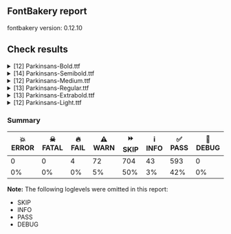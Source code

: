 ## FontBakery report

fontbakery version: 0.12.10





## Check results



<details><summary>[12] Parkinsans-Bold.ttf</summary>
<div>
<details>
    <summary>⚠️ <b>WARN</b> Does GPOS table have kerning information? This check skips monospaced fonts as defined by post.isFixedPitch value <a href="https://fontbakery.readthedocs.io/en/stable/fontbakery/checks/opentype.gpos.html#"></a></summary>
    <div>







* ⚠️ **WARN** <p>GPOS table lacks kerning information.</p>
 [code: lacks-kern-info]



</div>
</details>

<details>
    <summary>⚠️ <b>WARN</b> Check if each glyph has the recommended amount of contours. <a href="https://fontbakery.readthedocs.io/en/stable/fontbakery/checks/universal.html#"></a></summary>
    <div>







* ⚠️ **WARN** <p>This check inspects the glyph outlines and detects the total number of contours in each of them. The expected values are infered from the typical ammounts of contours observed in a large collection of reference font families. The divergences listed below may simply indicate a significantly different design on some of your glyphs. On the other hand, some of these may flag actual bugs in the font such as glyphs mapped to an incorrect codepoint. Please consider reviewing the design and codepoint assignment of these to make sure they are correct.</p>
<p>The following glyphs do not have the recommended number of contours:</p>
<pre><code>- Glyph name: liter	Contours detected: 1	Expected: 2

- Glyph name: fi	Contours detected: 2	Expected: 3
</code></pre>
 [code: contour-count]



</div>
</details>

<details>
    <summary>⚠️ <b>WARN</b> Check math signs have the same width. <a href="https://fontbakery.readthedocs.io/en/stable/fontbakery/checks/universal.html#"></a></summary>
    <div>







* ⚠️ **WARN** <p>The most common width is 505 among a set of 2 math glyphs.
The following math glyphs have a different width, though:</p>
<p>Width = 589:
plus</p>
<p>Width = 524:
less</p>
<p>Width = 661:
equal</p>
<p>Width = 519:
greater</p>
<p>Width = 748:
logicalnot</p>
<p>Width = 590:
plusminus</p>
<p>Width = 609:
multiply</p>
<p>Width = 581:
divide</p>
<p>Width = 525:
minus</p>
<p>Width = 674:
approxequal</p>
<p>Width = 656:
notequal</p>
 [code: width-outliers]



</div>
</details>

<details>
    <summary>⚠️ <b>WARN</b> Validate size, and resolution of article images, and ensure article page has minimum length and includes visual assets. <a href="https://fontbakery.readthedocs.io/en/stable/fontbakery/checks/googlefonts.article.html#"></a></summary>
    <div>







* ⚠️ **WARN** <p>Family metadata at fonts/ttf does not have an article.</p>
 [code: lacks-article]



</div>
</details>

<details>
    <summary>⚠️ <b>WARN</b> Check for codepoints not covered by METADATA subsets. <a href="https://fontbakery.readthedocs.io/en/stable/fontbakery/checks/googlefonts.subsets.html#"></a></summary>
    <div>







* ⚠️ **WARN** <p>The following codepoints supported by the font are not covered by
any subsets defined in the font's metadata file, and will never
be served. You can solve this by either manually adding additional
subset declarations to METADATA.pb, or by editing the glyphset
definitions.</p>
<ul>
<li>U+02D8 BREVE: try adding one of: yi, canadian-aboriginal</li>
<li>U+02D9 DOT ABOVE: try adding one of: yi, canadian-aboriginal</li>
<li>U+02DB OGONEK: try adding one of: yi, canadian-aboriginal</li>
<li>U+0302 COMBINING CIRCUMFLEX ACCENT: try adding one of: cherokee, tifinagh, math, coptic</li>
<li>U+0306 COMBINING BREVE: try adding one of: old-permic, tifinagh</li>
<li>U+0307 COMBINING DOT ABOVE: try adding one of: malayalam, tifinagh, math, coptic, syriac, todhri, duployan, canadian-aboriginal, hebrew, old-permic, tai-le</li>
<li>U+030A COMBINING RING ABOVE: try adding one of: duployan, syriac</li>
<li>U+030B COMBINING DOUBLE ACUTE ACCENT: try adding one of: cherokee, osage</li>
<li>U+030C COMBINING CARON: try adding one of: cherokee, tai-le</li>
<li>U+0326 COMBINING COMMA BELOW: try adding math</li>
<li>U+0327 COMBINING CEDILLA: try adding math</li>
<li>U+0328 COMBINING OGONEK: not included in any glyphset definition</li>
<li>U+03C0 GREEK SMALL LETTER PI: try adding one of: yi, math, greek</li>
<li>U+1EBC LATIN CAPITAL LETTER E WITH TILDE: try adding vietnamese</li>
<li>U+1EBD LATIN SMALL LETTER E WITH TILDE: try adding vietnamese</li>
<li>U+2021 DOUBLE DAGGER: try adding adlam</li>
<li>U+2030 PER MILLE SIGN: try adding adlam</li>
<li>U+2126 OHM SIGN: try adding math</li>
<li>U+212E ESTIMATED SYMBOL: try adding math</li>
<li>U+2202 PARTIAL DIFFERENTIAL: try adding math</li>
<li>U+2206 INCREMENT: try adding math</li>
<li>U+220F N-ARY PRODUCT: try adding math</li>
<li>U+2211 N-ARY SUMMATION: try adding math</li>
<li>U+221A SQUARE ROOT: try adding math</li>
<li>U+221E INFINITY: try adding math</li>
<li>U+222B INTEGRAL: try adding math</li>
<li>U+2248 ALMOST EQUAL TO: try adding math</li>
<li>U+2260 NOT EQUAL TO: try adding math</li>
<li>U+2264 LESS-THAN OR EQUAL TO: try adding math</li>
<li>U+2265 GREATER-THAN OR EQUAL TO: try adding math</li>
<li>U+25CA LOZENGE: try adding one of: symbols, math</li>
<li>U+FB01 LATIN SMALL LIGATURE FI: not included in any glyphset definition</li>
<li>U+FB02 LATIN SMALL LIGATURE FL: not included in any glyphset definition</li>
</ul>
<p>Or you can add the above codepoints to one of the subsets supported by the font: <code>latin</code>, <code>latin-ext</code></p>
 [code: unreachable-subsetting]



</div>
</details>

<details>
    <summary>⚠️ <b>WARN</b> Ensure dotted circle glyph is present and can attach marks. <a href="https://fontbakery.readthedocs.io/en/stable/fontbakery/checks/shaping.html#"></a></summary>
    <div>







* ⚠️ **WARN** <p>No dotted circle glyph present</p>
 [code: missing-dotted-circle]



</div>
</details>

<details>
    <summary>⚠️ <b>WARN</b> Ensure soft_dotted characters lose their dot when combined with marks that replace the dot. <a href="https://fontbakery.readthedocs.io/en/stable/fontbakery/checks/shaping.html#"></a></summary>
    <div>







* ⚠️ **WARN** <p>The dot of soft dotted characters used in orthographies <em>must</em> disappear in the following strings: i̊ i̋ j̀ j́ j̃ j̄ j̈ į̀ į́ į̂ į̃ į̄ į̌</p>
<p>The dot of soft dotted characters <em>should</em> disappear in other cases, for example: i̇ ǐ i̦̇ i̦̊ i̦̋ ǐ̦ i̧̇ i̧̊ i̧̋ ǐ̧ ĵ j̆ j̇ j̊ j̋ ǰ j̦̀ j̦́ ĵ̦ j̦̃</p>
<p>Your font fully covers the following languages that require the soft-dotted feature: Lithuanian (Latn, 2,357,094 speakers), Dutch (Latn, 31,709,104 speakers).</p>
<p>Your font does <em>not</em> cover the following languages that require the soft-dotted feature: Ejagham (Latn, 120,000 speakers), Zapotec (Latn, 490,000 speakers), Nzakara (Latn, 50,000 speakers), Kaska (Latn, 125 speakers), Mundani (Latn, 34,000 speakers), Sar (Latn, 500,000 speakers), Bafut (Latn, 158,146 speakers), Dii (Latn, 71,000 speakers), Lugbara (Latn, 2,200,000 speakers), Yala (Latn, 200,000 speakers), Koonzime (Latn, 40,000 speakers), Ma’di (Latn, 584,000 speakers), Ebira (Latn, 2,200,000 speakers), Fur (Latn, 1,230,163 speakers), Aghem (Latn, 38,843 speakers), Ukrainian (Cyrl, 29,273,587 speakers), Vute (Latn, 21,000 speakers), Han (Latn, 6 speakers), Basaa (Latn, 332,940 speakers), Ijo, Southeast (Latn, 2,471,000 speakers), Kom (Latn, 360,685 speakers), Dan (Latn, 1,099,244 speakers), Belarusian (Cyrl, 10,064,517 speakers), Igbo (Latn, 27,823,640 speakers), Avokaya (Latn, 100,000 speakers), Gulay (Latn, 250,478 speakers), Mfumte (Latn, 79,000 speakers), South Central Banda (Latn, 244,000 speakers), Bete-Bendi (Latn, 100,000 speakers), Heiltsuk (Latn, 300 speakers), Kpelle, Guinea (Latn, 622,000 speakers), Ngbaka (Latn, 1,020,000 speakers), Teke-Ebo (Latn, 260,000 speakers), Mango (Latn, 77,000 speakers), Makaa (Latn, 221,000 speakers), Nateni (Latn, 100,000 speakers), Navajo (Latn, 166,319 speakers), Cicipu (Latn, 44,000 speakers), Southern Kisi (Latn, 360,000 speakers), Ekpeye (Latn, 226,000 speakers).</p>
 [code: soft-dotted]



</div>
</details>

<details>
    <summary>⚠️ <b>WARN</b> Are there any misaligned on-curve points? <a href="https://fontbakery.readthedocs.io/en/stable/fontbakery/checks/outline.html#"></a></summary>
    <div>







* ⚠️ **WARN** <p>The following glyphs have on-curve points which have potentially incorrect y coordinates:</p>
<pre><code>* Oslash (U+00D8): X=130.0,Y=1.0 (should be at baseline 0?)

* Oslash (U+00D8): X=20.0,Y=1.0 (should be at baseline 0?)

* Q (U+0051): X=464.0,Y=-1.0 (should be at baseline 0?)

* uni0162 (U+0162): X=248.0,Y=2.0 (should be at baseline 0?)

* uni0162 (U+0162): X=364.0,Y=2.0 (should be at baseline 0?)

* ccedilla (U+00E7): X=250.0,Y=-2.0 (should be at baseline 0?)

* ccedilla (U+00E7): X=366.0,Y=-2.0 (should be at baseline 0?)

* eogonek (U+0119): X=192.5,Y=-2.0 (should be at baseline 0?)

* iogonek (U+012F): X=245.0,Y=-1.0 (should be at baseline 0?)

* scedilla (U+015F): X=347.0,Y=-2.0 (should be at baseline 0?)

* t (U+0074): X=374.5,Y=-0.5 (should be at baseline 0?)

* tcaron (U+0165): X=374.5,Y=-0.5 (should be at baseline 0?)

* uni0163 (U+0163): X=374.5,Y=-0.5 (should be at baseline 0?)

* uni021B (U+021B): X=374.5,Y=-0.5 (should be at baseline 0?)

* ordfeminine (U+00AA): X=304.0,Y=707.0 (should be at cap-height 705?)

* ordfeminine (U+00AA): X=450.0,Y=707.0 (should be at cap-height 705?)

* uni2206 (U+2206): X=297.0,Y=707.0 (should be at cap-height 705?)

* uni2206 (U+2206): X=456.0,Y=707.0 (should be at cap-height 705?)

* asciicircum (U+005E): X=271.0,Y=707.0 (should be at cap-height 705?)

* asciicircum (U+005E): X=464.0,Y=707.0 (should be at cap-height 705?)

* uni0127 (U+0127): X=16.0,Y=704.0 (should be at cap-height 705?)

* uni0127 (U+0127): X=56.0,Y=704.0 (should be at cap-height 705?)

* uni0127 (U+0127): X=252.0,Y=704.0 (should be at cap-height 705?)

* uni0127 (U+0127): X=312.0,Y=704.0 (should be at cap-height 705?)
</code></pre>
 [code: found-misalignments]



</div>
</details>

<details>
    <summary>⚠️ <b>WARN</b> Are any segments inordinately short? <a href="https://fontbakery.readthedocs.io/en/stable/fontbakery/checks/outline.html#"></a></summary>
    <div>







* ⚠️ **WARN** <p>The following glyphs have segments which seem very short:</p>
<pre><code>* Uogonek (U+0172) contains a short segment B&lt;&lt;326.0,-85.0&gt;-&lt;326.0,-97.0&gt;-&lt;336.5,-104.5&gt;&gt;

* ae (U+00E6) contains a short segment B&lt;&lt;730.0,199.0&gt;-&lt;720.0,199.0&gt;-&lt;711.0,199.0&gt;&gt;

* ae (U+00E6) contains a short segment B&lt;&lt;711.0,199.0&gt;-&lt;702.0,199.0&gt;-&lt;693.0,200.0&gt;&gt;

* aeacute (U+01FD) contains a short segment B&lt;&lt;730.0,199.0&gt;-&lt;720.0,199.0&gt;-&lt;711.0,199.0&gt;&gt;

* aeacute (U+01FD) contains a short segment B&lt;&lt;711.0,199.0&gt;-&lt;702.0,199.0&gt;-&lt;693.0,200.0&gt;&gt;

* eogonek (U+0119) contains a short segment B&lt;&lt;242.0,205.0&gt;-&lt;232.0,205.0&gt;-&lt;224.0,205.0&gt;&gt;

* f (U+0066) contains a short segment L&lt;&lt;74.0,561.0&gt;--&lt;74.0,566.0&gt;&gt;

* oe (U+0153) contains a short segment B&lt;&lt;660.0,199.0&gt;-&lt;650.0,199.0&gt;-&lt;641.0,199.0&gt;&gt;

* oe (U+0153) contains a short segment B&lt;&lt;641.0,199.0&gt;-&lt;632.0,199.0&gt;-&lt;623.0,200.0&gt;&gt;

* germandbls (U+00DF) contains a short segment B&lt;&lt;511.0,396.0&gt;-&lt;511.0,388.0&gt;-&lt;516.5,381.0&gt;&gt;

* uni0163 (U+0163) contains a short segment B&lt;&lt;320.0,-7.0&gt;-&lt;316.0,-7.0&gt;-&lt;312.0,-7.0&gt;&gt;

* fi (U+FB01) contains a short segment L&lt;&lt;93.0,561.0&gt;--&lt;93.0,566.0&gt;&gt;

* fl (U+FB02) contains a short segment L&lt;&lt;74.0,561.0&gt;--&lt;74.0,566.0&gt;&gt;

* Euro (U+20AC) contains a short segment B&lt;&lt;74.0,333.0&gt;-&lt;74.0,343.0&gt;-&lt;74.0,354.0&gt;&gt;

* Euro (U+20AC) contains a short segment B&lt;&lt;74.0,354.0&gt;-&lt;74.0,365.0&gt;-&lt;74.0,375.0&gt;&gt;

* Euro (U+20AC) contains a short segment B&lt;&lt;275.0,375.0&gt;-&lt;274.0,365.0&gt;-&lt;274.0,354.0&gt;&gt;

* Euro (U+20AC) contains a short segment B&lt;&lt;274.0,354.0&gt;-&lt;274.0,343.0&gt;-&lt;275.0,333.0&gt;&gt;

* florin (U+0192) contains a short segment L&lt;&lt;81.0,561.0&gt;--&lt;82.0,574.0&gt;&gt;

* integral (U+222B) contains a short segment L&lt;&lt;337.0,783.0&gt;--&lt;320.0,783.0&gt;&gt;

* integral (U+222B) contains a short segment L&lt;&lt;-38.0,-121.0&gt;--&lt;-21.0,-121.0&gt;&gt;

* uni00B5 (U+00B5) contains a short segment B&lt;&lt;291.0,-5.0&gt;-&lt;281.0,-5.0&gt;-&lt;271.0,-3.0&gt;&gt;

* uni1E9E (U+1E9E) contains a short segment B&lt;&lt;511.0,396.0&gt;-&lt;511.0,388.0&gt;-&lt;516.5,381.0&gt;&gt;
</code></pre>
 [code: found-short-segments]



</div>
</details>

<details>
    <summary>⚠️ <b>WARN</b> Do outlines contain any jaggy segments? <a href="https://fontbakery.readthedocs.io/en/stable/fontbakery/checks/outline.html#"></a></summary>
    <div>







* ⚠️ **WARN** <p>The following glyphs have jaggy segments:</p>
<pre><code>* ordfeminine (U+00AA): L&lt;&lt;304.0,403.0&gt;--&lt;304.0,425.0&gt;&gt;/B&lt;&lt;304.0,425.0&gt;-&lt;294.0,385.0&gt;-&lt;263.0,367.0&gt;&gt; = 14.036243467926484

* r (U+0072): L&lt;&lt;252.0,561.0&gt;--&lt;252.0,420.0&gt;&gt;/B&lt;&lt;252.0,420.0&gt;-&lt;269.0,488.0&gt;-&lt;314.0,527.0&gt;&gt; = 14.036243467926457

* racute (U+0155): L&lt;&lt;252.0,561.0&gt;--&lt;252.0,420.0&gt;&gt;/B&lt;&lt;252.0,420.0&gt;-&lt;269.0,488.0&gt;-&lt;314.0,527.0&gt;&gt; = 14.036243467926457

* rcaron (U+0159): L&lt;&lt;252.0,561.0&gt;--&lt;252.0,420.0&gt;&gt;/B&lt;&lt;252.0,420.0&gt;-&lt;269.0,488.0&gt;-&lt;314.0,527.0&gt;&gt; = 14.036243467926457

* t (U+0074): B&lt;&lt;275.0,579.0&gt;-&lt;260.0,565.0&gt;-&lt;237.0,561.0&gt;&gt;/L&lt;&lt;237.0,561.0&gt;--&lt;404.0,561.0&gt;&gt; = 9.865806943084365

* tcaron (U+0165): B&lt;&lt;275.0,579.0&gt;-&lt;260.0,565.0&gt;-&lt;237.0,561.0&gt;&gt;/L&lt;&lt;237.0,561.0&gt;--&lt;404.0,561.0&gt;&gt; = 9.865806943084365

* u (U+0075): L&lt;&lt;433.0,96.0&gt;--&lt;433.0,124.0&gt;&gt;/B&lt;&lt;433.0,124.0&gt;-&lt;418.0,63.0&gt;-&lt;373.5,28.0&gt;&gt; = 13.81502534126161

* uacute (U+00FA): L&lt;&lt;433.0,96.0&gt;--&lt;433.0,124.0&gt;&gt;/B&lt;&lt;433.0,124.0&gt;-&lt;418.0,63.0&gt;-&lt;373.5,28.0&gt;&gt; = 13.81502534126161

* ubreve (U+016D): L&lt;&lt;433.0,96.0&gt;--&lt;433.0,124.0&gt;&gt;/B&lt;&lt;433.0,124.0&gt;-&lt;418.0,63.0&gt;-&lt;373.5,28.0&gt;&gt; = 13.81502534126161

* ucircumflex (U+00FB): L&lt;&lt;433.0,96.0&gt;--&lt;433.0,124.0&gt;&gt;/B&lt;&lt;433.0,124.0&gt;-&lt;418.0,63.0&gt;-&lt;373.5,28.0&gt;&gt; = 13.81502534126161

* udieresis (U+00FC): L&lt;&lt;433.0,96.0&gt;--&lt;433.0,124.0&gt;&gt;/B&lt;&lt;433.0,124.0&gt;-&lt;418.0,63.0&gt;-&lt;373.5,28.0&gt;&gt; = 13.81502534126161

* ugrave (U+00F9): L&lt;&lt;433.0,96.0&gt;--&lt;433.0,124.0&gt;&gt;/B&lt;&lt;433.0,124.0&gt;-&lt;418.0,63.0&gt;-&lt;373.5,28.0&gt;&gt; = 13.81502534126161

* uhungarumlaut (U+0171): L&lt;&lt;433.0,96.0&gt;--&lt;433.0,124.0&gt;&gt;/B&lt;&lt;433.0,124.0&gt;-&lt;418.0,63.0&gt;-&lt;373.5,28.0&gt;&gt; = 13.81502534126161

* umacron (U+016B): L&lt;&lt;433.0,96.0&gt;--&lt;433.0,124.0&gt;&gt;/B&lt;&lt;433.0,124.0&gt;-&lt;418.0,63.0&gt;-&lt;373.5,28.0&gt;&gt; = 13.81502534126161

* uni0157 (U+0157): L&lt;&lt;252.0,561.0&gt;--&lt;252.0,420.0&gt;&gt;/B&lt;&lt;252.0,420.0&gt;-&lt;269.0,488.0&gt;-&lt;314.0,527.0&gt;&gt; = 14.036243467926457

* uni0163 (U+0163): B&lt;&lt;275.0,579.0&gt;-&lt;260.0,565.0&gt;-&lt;237.0,561.0&gt;&gt;/L&lt;&lt;237.0,561.0&gt;--&lt;404.0,561.0&gt;&gt; = 9.865806943084365

* uni021B (U+021B): B&lt;&lt;275.0,579.0&gt;-&lt;260.0,565.0&gt;-&lt;237.0,561.0&gt;&gt;/L&lt;&lt;237.0,561.0&gt;--&lt;404.0,561.0&gt;&gt; = 9.865806943084365

* uni1EF9 (U+1EF9): L&lt;&lt;418.0,32.0&gt;--&lt;418.0,135.0&gt;&gt;/B&lt;&lt;418.0,135.0&gt;-&lt;406.0,78.0&gt;-&lt;365.0,41.0&gt;&gt; = 11.888658039627968

* uogonek (U+0173): L&lt;&lt;433.0,96.0&gt;--&lt;433.0,124.0&gt;&gt;/B&lt;&lt;433.0,124.0&gt;-&lt;418.0,63.0&gt;-&lt;373.5,28.0&gt;&gt; = 13.81502534126161

* uring (U+016F): L&lt;&lt;433.0,96.0&gt;--&lt;433.0,124.0&gt;&gt;/B&lt;&lt;433.0,124.0&gt;-&lt;418.0,63.0&gt;-&lt;373.5,28.0&gt;&gt; = 13.81502534126161

* utilde (U+0169): L&lt;&lt;433.0,96.0&gt;--&lt;433.0,124.0&gt;&gt;/B&lt;&lt;433.0,124.0&gt;-&lt;418.0,63.0&gt;-&lt;373.5,28.0&gt;&gt; = 13.81502534126161

* y (U+0079): L&lt;&lt;418.0,32.0&gt;--&lt;418.0,135.0&gt;&gt;/B&lt;&lt;418.0,135.0&gt;-&lt;406.0,78.0&gt;-&lt;365.0,41.0&gt;&gt; = 11.888658039627968

* yacute (U+00FD): L&lt;&lt;418.0,32.0&gt;--&lt;418.0,135.0&gt;&gt;/B&lt;&lt;418.0,135.0&gt;-&lt;406.0,78.0&gt;-&lt;365.0,41.0&gt;&gt; = 11.888658039627968

* ycircumflex (U+0177): L&lt;&lt;418.0,32.0&gt;--&lt;418.0,135.0&gt;&gt;/B&lt;&lt;418.0,135.0&gt;-&lt;406.0,78.0&gt;-&lt;365.0,41.0&gt;&gt; = 11.888658039627968

* ydieresis (U+00FF): L&lt;&lt;418.0,32.0&gt;--&lt;418.0,135.0&gt;&gt;/B&lt;&lt;418.0,135.0&gt;-&lt;406.0,78.0&gt;-&lt;365.0,41.0&gt;&gt; = 11.888658039627968

* ygrave (U+1EF3): L&lt;&lt;418.0,32.0&gt;--&lt;418.0,135.0&gt;&gt;/B&lt;&lt;418.0,135.0&gt;-&lt;406.0,78.0&gt;-&lt;365.0,41.0&gt;&gt; = 11.888658039627968
</code></pre>
 [code: found-jaggy-segments]



</div>
</details>

<details>
    <summary>⚠️ <b>WARN</b> Do outlines contain any semi-vertical or semi-horizontal lines? <a href="https://fontbakery.readthedocs.io/en/stable/fontbakery/checks/outline.html#"></a></summary>
    <div>







* ⚠️ **WARN** <p>The following glyphs have semi-vertical/semi-horizontal lines:</p>
<pre><code>* trademark (U+2122): L&lt;&lt;112.0,355.0&gt;--&lt;113.0,592.0&gt;&gt;
</code></pre>
 [code: found-semi-vertical]



</div>
</details>

<details>
    <summary>⚠️ <b>WARN</b> Checking OS/2 achVendID. <a href="https://fontbakery.readthedocs.io/en/stable/fontbakery/checks/googlefonts.os2.html#"></a></summary>
    <div>







* ⚠️ **WARN** <p>OS/2 VendorID value 'NONE' is not yet recognized. If you registered it recently, then it's safe to ignore this warning message. Otherwise, you should set it to your own unique 4 character code, and register it with Microsoft at <a href="https://www.microsoft.com/typography/links/vendorlist.aspx">https://www.microsoft.com/typography/links/vendorlist.aspx</a></p>
 [code: unknown]



</div>
</details>
</div>
</details>

<details><summary>[14] Parkinsans-Semibold.ttf</summary>
<div>
<details>
    <summary>🔥 <b>FAIL</b> Check font names are correct <a href="https://fontbakery.readthedocs.io/en/stable/fontbakery/checks/googlefonts.name.html#"></a></summary>
    <div>







* 🔥 **FAIL** <p>Font names are incorrect:</p>
<table>
<thead>
<tr>
<th align="left">nameID</th>
<th align="left">current</th>
<th align="left">expected</th>
</tr>
</thead>
<tbody>
<tr>
<td align="left">Family Name</td>
<td align="left">Parkinsans Semibold</td>
<td align="left">Parkinsans Semibold</td>
</tr>
<tr>
<td align="left">Subfamily Name</td>
<td align="left">Regular</td>
<td align="left">Regular</td>
</tr>
<tr>
<td align="left">Full Name</td>
<td align="left"><strong>Parkinsans Semibold</strong></td>
<td align="left"><strong>Parkinsans Semibold Regular</strong></td>
</tr>
<tr>
<td align="left">Postscript Name</td>
<td align="left">ParkinsansSemibold-Regular</td>
<td align="left">ParkinsansSemibold-Regular</td>
</tr>
<tr>
<td align="left">Typographic Family Name</td>
<td align="left"><strong>Parkinsans</strong></td>
<td align="left"><strong>N/A</strong></td>
</tr>
<tr>
<td align="left">Typographic Subfamily Name</td>
<td align="left"><strong>Semibold</strong></td>
<td align="left"><strong>N/A</strong></td>
</tr>
</tbody>
</table>
 [code: bad-names]



* ⚠️ **WARN** <p>Regular missing from full name</p>
 [code: lacks-regular]



</div>
</details>

<details>
    <summary>🔥 <b>FAIL</b> Check the OS/2 usWeightClass is appropriate for the font's best SubFamily name. <a href="https://fontbakery.readthedocs.io/en/stable/fontbakery/checks/googlefonts.os2.html#"></a></summary>
    <div>







* 🔥 **FAIL** <p>Best SubFamily name is 'Semibold'. Expected OS/2 usWeightClass is 400, got 592.</p>
 [code: bad-value]



</div>
</details>

<details>
    <summary>⚠️ <b>WARN</b> Does GPOS table have kerning information? This check skips monospaced fonts as defined by post.isFixedPitch value <a href="https://fontbakery.readthedocs.io/en/stable/fontbakery/checks/opentype.gpos.html#"></a></summary>
    <div>







* ⚠️ **WARN** <p>GPOS table lacks kerning information.</p>
 [code: lacks-kern-info]



</div>
</details>

<details>
    <summary>⚠️ <b>WARN</b> Check if each glyph has the recommended amount of contours. <a href="https://fontbakery.readthedocs.io/en/stable/fontbakery/checks/universal.html#"></a></summary>
    <div>







* ⚠️ **WARN** <p>This check inspects the glyph outlines and detects the total number of contours in each of them. The expected values are infered from the typical ammounts of contours observed in a large collection of reference font families. The divergences listed below may simply indicate a significantly different design on some of your glyphs. On the other hand, some of these may flag actual bugs in the font such as glyphs mapped to an incorrect codepoint. Please consider reviewing the design and codepoint assignment of these to make sure they are correct.</p>
<p>The following glyphs do not have the recommended number of contours:</p>
<pre><code>- Glyph name: liter	Contours detected: 1	Expected: 2

- Glyph name: fi	Contours detected: 2	Expected: 3
</code></pre>
 [code: contour-count]



</div>
</details>

<details>
    <summary>⚠️ <b>WARN</b> Check math signs have the same width. <a href="https://fontbakery.readthedocs.io/en/stable/fontbakery/checks/universal.html#"></a></summary>
    <div>







* ⚠️ **WARN** <p>The most common width is 557 among a set of 2 math glyphs.
The following math glyphs have a different width, though:</p>
<p>Width = 656:
plus</p>
<p>Width = 571:
less</p>
<p>Width = 722:
equal</p>
<p>Width = 695:
logicalnot</p>
<p>Width = 658:
plusminus</p>
<p>Width = 657:
multiply</p>
<p>Width = 634:
divide</p>
<p>Width = 609:
approxequal</p>
<p>Width = 707:
notequal</p>
<p>Width = 529:
greaterequal, lessequal</p>
 [code: width-outliers]



</div>
</details>

<details>
    <summary>⚠️ <b>WARN</b> Validate size, and resolution of article images, and ensure article page has minimum length and includes visual assets. <a href="https://fontbakery.readthedocs.io/en/stable/fontbakery/checks/googlefonts.article.html#"></a></summary>
    <div>







* ⚠️ **WARN** <p>Family metadata at fonts/ttf does not have an article.</p>
 [code: lacks-article]



</div>
</details>

<details>
    <summary>⚠️ <b>WARN</b> Check for codepoints not covered by METADATA subsets. <a href="https://fontbakery.readthedocs.io/en/stable/fontbakery/checks/googlefonts.subsets.html#"></a></summary>
    <div>







* ⚠️ **WARN** <p>The following codepoints supported by the font are not covered by
any subsets defined in the font's metadata file, and will never
be served. You can solve this by either manually adding additional
subset declarations to METADATA.pb, or by editing the glyphset
definitions.</p>
<ul>
<li>U+02D8 BREVE: try adding one of: yi, canadian-aboriginal</li>
<li>U+02D9 DOT ABOVE: try adding one of: yi, canadian-aboriginal</li>
<li>U+02DB OGONEK: try adding one of: yi, canadian-aboriginal</li>
<li>U+0302 COMBINING CIRCUMFLEX ACCENT: try adding one of: cherokee, tifinagh, math, coptic</li>
<li>U+0306 COMBINING BREVE: try adding one of: old-permic, tifinagh</li>
<li>U+0307 COMBINING DOT ABOVE: try adding one of: malayalam, tifinagh, math, coptic, syriac, todhri, duployan, canadian-aboriginal, hebrew, old-permic, tai-le</li>
<li>U+030A COMBINING RING ABOVE: try adding one of: duployan, syriac</li>
<li>U+030B COMBINING DOUBLE ACUTE ACCENT: try adding one of: cherokee, osage</li>
<li>U+030C COMBINING CARON: try adding one of: cherokee, tai-le</li>
<li>U+0326 COMBINING COMMA BELOW: try adding math</li>
<li>U+0327 COMBINING CEDILLA: try adding math</li>
<li>U+0328 COMBINING OGONEK: not included in any glyphset definition</li>
<li>U+03C0 GREEK SMALL LETTER PI: try adding one of: yi, math, greek</li>
<li>U+1EBC LATIN CAPITAL LETTER E WITH TILDE: try adding vietnamese</li>
<li>U+1EBD LATIN SMALL LETTER E WITH TILDE: try adding vietnamese</li>
<li>U+2021 DOUBLE DAGGER: try adding adlam</li>
<li>U+2030 PER MILLE SIGN: try adding adlam</li>
<li>U+2126 OHM SIGN: try adding math</li>
<li>U+212E ESTIMATED SYMBOL: try adding math</li>
<li>U+2202 PARTIAL DIFFERENTIAL: try adding math</li>
<li>U+2206 INCREMENT: try adding math</li>
<li>U+220F N-ARY PRODUCT: try adding math</li>
<li>U+2211 N-ARY SUMMATION: try adding math</li>
<li>U+221A SQUARE ROOT: try adding math</li>
<li>U+221E INFINITY: try adding math</li>
<li>U+222B INTEGRAL: try adding math</li>
<li>U+2248 ALMOST EQUAL TO: try adding math</li>
<li>U+2260 NOT EQUAL TO: try adding math</li>
<li>U+2264 LESS-THAN OR EQUAL TO: try adding math</li>
<li>U+2265 GREATER-THAN OR EQUAL TO: try adding math</li>
<li>U+25CA LOZENGE: try adding one of: symbols, math</li>
<li>U+FB01 LATIN SMALL LIGATURE FI: not included in any glyphset definition</li>
<li>U+FB02 LATIN SMALL LIGATURE FL: not included in any glyphset definition</li>
</ul>
<p>Or you can add the above codepoints to one of the subsets supported by the font: <code>latin</code>, <code>latin-ext</code></p>
 [code: unreachable-subsetting]



</div>
</details>

<details>
    <summary>⚠️ <b>WARN</b> Ensure dotted circle glyph is present and can attach marks. <a href="https://fontbakery.readthedocs.io/en/stable/fontbakery/checks/shaping.html#"></a></summary>
    <div>







* ⚠️ **WARN** <p>No dotted circle glyph present</p>
 [code: missing-dotted-circle]



</div>
</details>

<details>
    <summary>⚠️ <b>WARN</b> Ensure soft_dotted characters lose their dot when combined with marks that replace the dot. <a href="https://fontbakery.readthedocs.io/en/stable/fontbakery/checks/shaping.html#"></a></summary>
    <div>







* ⚠️ **WARN** <p>The dot of soft dotted characters used in orthographies <em>must</em> disappear in the following strings: i̊ i̋ j̀ j́ j̃ j̄ j̈ į̀ į́ į̂ į̃ į̄ į̌</p>
<p>The dot of soft dotted characters <em>should</em> disappear in other cases, for example: i̇ ǐ i̦̇ i̦̊ i̦̋ ǐ̦ i̧̇ i̧̊ i̧̋ ǐ̧ ĵ j̆ j̇ j̊ j̋ ǰ j̦̀ j̦́ ĵ̦ j̦̃</p>
<p>Your font fully covers the following languages that require the soft-dotted feature: Lithuanian (Latn, 2,357,094 speakers), Dutch (Latn, 31,709,104 speakers).</p>
<p>Your font does <em>not</em> cover the following languages that require the soft-dotted feature: Ejagham (Latn, 120,000 speakers), Zapotec (Latn, 490,000 speakers), Nzakara (Latn, 50,000 speakers), Kaska (Latn, 125 speakers), Mundani (Latn, 34,000 speakers), Sar (Latn, 500,000 speakers), Bafut (Latn, 158,146 speakers), Dii (Latn, 71,000 speakers), Lugbara (Latn, 2,200,000 speakers), Yala (Latn, 200,000 speakers), Koonzime (Latn, 40,000 speakers), Ma’di (Latn, 584,000 speakers), Ebira (Latn, 2,200,000 speakers), Fur (Latn, 1,230,163 speakers), Aghem (Latn, 38,843 speakers), Ukrainian (Cyrl, 29,273,587 speakers), Vute (Latn, 21,000 speakers), Han (Latn, 6 speakers), Basaa (Latn, 332,940 speakers), Ijo, Southeast (Latn, 2,471,000 speakers), Kom (Latn, 360,685 speakers), Dan (Latn, 1,099,244 speakers), Belarusian (Cyrl, 10,064,517 speakers), Igbo (Latn, 27,823,640 speakers), Avokaya (Latn, 100,000 speakers), Gulay (Latn, 250,478 speakers), Mfumte (Latn, 79,000 speakers), South Central Banda (Latn, 244,000 speakers), Bete-Bendi (Latn, 100,000 speakers), Heiltsuk (Latn, 300 speakers), Kpelle, Guinea (Latn, 622,000 speakers), Ngbaka (Latn, 1,020,000 speakers), Teke-Ebo (Latn, 260,000 speakers), Mango (Latn, 77,000 speakers), Makaa (Latn, 221,000 speakers), Nateni (Latn, 100,000 speakers), Navajo (Latn, 166,319 speakers), Cicipu (Latn, 44,000 speakers), Southern Kisi (Latn, 360,000 speakers), Ekpeye (Latn, 226,000 speakers).</p>
 [code: soft-dotted]



</div>
</details>

<details>
    <summary>⚠️ <b>WARN</b> Are there any misaligned on-curve points? <a href="https://fontbakery.readthedocs.io/en/stable/fontbakery/checks/outline.html#"></a></summary>
    <div>







* ⚠️ **WARN** <p>The following glyphs have on-curve points which have potentially incorrect y coordinates:</p>
<pre><code>* Iogonek (U+012E): X=290.0,Y=1.0 (should be at baseline 0?)

* Q (U+0051): X=478.0,Y=2.0 (should be at baseline 0?)

* Uogonek (U+0172): X=426.0,Y=1.0 (should be at baseline 0?)

* W (U+0057): X=208.0,Y=-1.0 (should be at baseline 0?)

* Wacute (U+1E82): X=208.0,Y=-1.0 (should be at baseline 0?)

* Wcircumflex (U+0174): X=208.0,Y=-1.0 (should be at baseline 0?)

* Wdieresis (U+1E84): X=208.0,Y=-1.0 (should be at baseline 0?)

* Wgrave (U+1E80): X=208.0,Y=-1.0 (should be at baseline 0?)

* aacute (U+00E1): X=451.0,Y=698.0 (should be at cap-height 700?)

* aacute (U+00E1): X=217.0,Y=701.0 (should be at cap-height 700?)

* agrave (U+00E0): X=451.0,Y=701.0 (should be at cap-height 700?)

* agrave (U+00E0): X=217.0,Y=698.0 (should be at cap-height 700?)

* atilde (U+00E3): X=407.0,Y=699.0 (should be at cap-height 700?)

* aeacute (U+01FD): X=692.0,Y=698.0 (should be at cap-height 700?)

* aeacute (U+01FD): X=458.0,Y=701.0 (should be at cap-height 700?)

* cacute (U+0107): X=177.0,Y=701.0 (should be at cap-height 700?)

* cacute (U+0107): X=411.0,Y=698.0 (should be at cap-height 700?)

* eacute (U+00E9): X=424.0,Y=698.0 (should be at cap-height 700?)

* eacute (U+00E9): X=190.0,Y=701.0 (should be at cap-height 700?)

* egrave (U+00E8): X=424.0,Y=701.0 (should be at cap-height 700?)

* egrave (U+00E8): X=190.0,Y=698.0 (should be at cap-height 700?)

* uni1EBD (U+1EBD): X=380.0,Y=699.0 (should be at cap-height 700?)

* f (U+0066): X=114.5,Y=701.5 (should be at cap-height 700?)

* iacute (U+00ED): X=263.0,Y=698.0 (should be at cap-height 700?)

* iacute (U+00ED): X=29.0,Y=701.0 (should be at cap-height 700?)

* igrave (U+00EC): X=263.0,Y=701.0 (should be at cap-height 700?)

* igrave (U+00EC): X=29.0,Y=698.0 (should be at cap-height 700?)

* itilde (U+0129): X=219.0,Y=699.0 (should be at cap-height 700?)

* ldot (U+0140): X=271.0,Y=-2.0 (should be at baseline 0?)

* lslash (U+0142): X=279.5,Y=-2.0 (should be at baseline 0?)

* nacute (U+0144): X=445.0,Y=698.0 (should be at cap-height 700?)

* nacute (U+0144): X=211.0,Y=701.0 (should be at cap-height 700?)

* ntilde (U+00F1): X=401.0,Y=699.0 (should be at cap-height 700?)

* racute (U+0155): X=364.0,Y=698.0 (should be at cap-height 700?)

* racute (U+0155): X=130.0,Y=701.0 (should be at cap-height 700?)

* scaron (U+0161): X=277.0,Y=701.0 (should be at cap-height 700?)

* uni0163 (U+0163): X=348.0,Y=1.5 (should be at baseline 0?)

* uacute (U+00FA): X=445.0,Y=698.0 (should be at cap-height 700?)

* uacute (U+00FA): X=211.0,Y=701.0 (should be at cap-height 700?)

* ugrave (U+00F9): X=445.0,Y=701.0 (should be at cap-height 700?)

* ugrave (U+00F9): X=211.0,Y=698.0 (should be at cap-height 700?)

* utilde (U+0169): X=401.0,Y=699.0 (should be at cap-height 700?)

* wacute (U+1E83): X=578.0,Y=698.0 (should be at cap-height 700?)

* wacute (U+1E83): X=344.0,Y=701.0 (should be at cap-height 700?)

* wgrave (U+1E81): X=512.0,Y=701.0 (should be at cap-height 700?)

* wgrave (U+1E81): X=278.0,Y=698.0 (should be at cap-height 700?)

* yacute (U+00FD): X=426.0,Y=698.0 (should be at cap-height 700?)

* yacute (U+00FD): X=192.0,Y=701.0 (should be at cap-height 700?)

* ygrave (U+1EF3): X=426.0,Y=701.0 (should be at cap-height 700?)

* ygrave (U+1EF3): X=192.0,Y=698.0 (should be at cap-height 700?)

* uni1EF9 (U+1EF9): X=382.0,Y=699.0 (should be at cap-height 700?)

* zacute (U+017A): X=358.0,Y=698.0 (should be at cap-height 700?)

* zacute (U+017A): X=124.0,Y=701.0 (should be at cap-height 700?)

* fi (U+FB01): X=136.5,Y=701.5 (should be at cap-height 700?)

* fl (U+FB02): X=114.5,Y=701.5 (should be at cap-height 700?)

* uni2206 (U+2206): X=299.0,Y=701.0 (should be at cap-height 700?)

* uni2206 (U+2206): X=423.0,Y=701.0 (should be at cap-height 700?)

* partialdiff (U+2202): X=454.0,Y=698.5 (should be at cap-height 700?)

* asciicircum (U+005E): X=272.0,Y=701.0 (should be at cap-height 700?)

* asciicircum (U+005E): X=420.0,Y=701.0 (should be at cap-height 700?)

* acute (U+00B4): X=244.0,Y=698.0 (should be at cap-height 700?)

* acute (U+00B4): X=10.0,Y=701.0 (should be at cap-height 700?)

* grave (U+0060): X=244.0,Y=701.0 (should be at cap-height 700?)

* grave (U+0060): X=10.0,Y=698.0 (should be at cap-height 700?)

* tilde (U+02DC): X=262.0,Y=699.0 (should be at cap-height 700?)

* uni0300 (U+0300): X=244.0,Y=701.0 (should be at cap-height 700?)

* uni0300 (U+0300): X=10.0,Y=698.0 (should be at cap-height 700?)

* uni0301 (U+0301): X=244.0,Y=698.0 (should be at cap-height 700?)

* uni0301 (U+0301): X=10.0,Y=701.0 (should be at cap-height 700?)

* uni0303 (U+0303): X=262.0,Y=699.0 (should be at cap-height 700?)
</code></pre>
 [code: found-misalignments]



</div>
</details>

<details>
    <summary>⚠️ <b>WARN</b> Are any segments inordinately short? <a href="https://fontbakery.readthedocs.io/en/stable/fontbakery/checks/outline.html#"></a></summary>
    <div>







* ⚠️ **WARN** <p>The following glyphs have segments which seem very short:</p>
<pre><code>* ae (U+00E6) contains a short segment B&lt;&lt;691.0,201.5&gt;-&lt;674.0,202.0&gt;-&lt;669.0,203.0&gt;&gt;

* aeacute (U+01FD) contains a short segment B&lt;&lt;691.0,201.5&gt;-&lt;674.0,202.0&gt;-&lt;669.0,203.0&gt;&gt;

* germandbls (U+00DF) contains a short segment B&lt;&lt;450.0,393.0&gt;-&lt;450.0,383.0&gt;-&lt;457.0,374.5&gt;&gt;

* uni0163 (U+0163) contains a short segment B&lt;&lt;288.0,-8.0&gt;-&lt;283.0,-8.0&gt;-&lt;278.0,-7.0&gt;&gt;

* parenleft (U+0028) contains a short segment L&lt;&lt;469.0,920.0&gt;--&lt;469.0,906.0&gt;&gt;

* parenright (U+0029) contains a short segment L&lt;&lt;26.0,-201.0&gt;--&lt;26.0,-187.0&gt;&gt;

* integral (U+222B) contains a short segment L&lt;&lt;321.0,808.0&gt;--&lt;305.0,808.0&gt;&gt;

* ampersand (U+0026) contains a short segment B&lt;&lt;515.0,267.0&gt;-&lt;519.0,274.0&gt;-&lt;523.0,281.0&gt;&gt;

* paragraph (U+00B6) contains a short segment L&lt;&lt;288.0,276.0&gt;--&lt;268.0,276.0&gt;&gt;

* uni1E9E (U+1E9E) contains a short segment B&lt;&lt;450.0,393.0&gt;-&lt;450.0,383.0&gt;-&lt;457.0,374.5&gt;&gt;
</code></pre>
 [code: found-short-segments]



</div>
</details>

<details>
    <summary>⚠️ <b>WARN</b> Do outlines contain any jaggy segments? <a href="https://fontbakery.readthedocs.io/en/stable/fontbakery/checks/outline.html#"></a></summary>
    <div>







* ⚠️ **WARN** <p>The following glyphs have jaggy segments:</p>
<pre><code>* t (U+0074): B&lt;&lt;247.5,584.0&gt;-&lt;231.0,561.0&gt;-&lt;203.0,556.0&gt;&gt;/L&lt;&lt;203.0,556.0&gt;--&lt;381.0,556.0&gt;&gt; = 10.124671655397806

* tcaron (U+0165): B&lt;&lt;247.5,584.0&gt;-&lt;231.0,561.0&gt;-&lt;203.0,556.0&gt;&gt;/L&lt;&lt;203.0,556.0&gt;--&lt;381.0,556.0&gt;&gt; = 10.124671655397806

* u (U+0075): L&lt;&lt;447.0,79.0&gt;--&lt;447.0,117.0&gt;&gt;/B&lt;&lt;447.0,117.0&gt;-&lt;434.0,64.0&gt;-&lt;386.0,28.5&gt;&gt; = 13.78159723565362

* uacute (U+00FA): L&lt;&lt;447.0,79.0&gt;--&lt;447.0,117.0&gt;&gt;/B&lt;&lt;447.0,117.0&gt;-&lt;434.0,64.0&gt;-&lt;386.0,28.5&gt;&gt; = 13.78159723565362

* ubreve (U+016D): L&lt;&lt;447.0,79.0&gt;--&lt;447.0,117.0&gt;&gt;/B&lt;&lt;447.0,117.0&gt;-&lt;434.0,64.0&gt;-&lt;386.0,28.5&gt;&gt; = 13.78159723565362

* ucircumflex (U+00FB): L&lt;&lt;447.0,79.0&gt;--&lt;447.0,117.0&gt;&gt;/B&lt;&lt;447.0,117.0&gt;-&lt;434.0,64.0&gt;-&lt;386.0,28.5&gt;&gt; = 13.78159723565362

* udieresis (U+00FC): L&lt;&lt;447.0,79.0&gt;--&lt;447.0,117.0&gt;&gt;/B&lt;&lt;447.0,117.0&gt;-&lt;434.0,64.0&gt;-&lt;386.0,28.5&gt;&gt; = 13.78159723565362

* ugrave (U+00F9): L&lt;&lt;447.0,79.0&gt;--&lt;447.0,117.0&gt;&gt;/B&lt;&lt;447.0,117.0&gt;-&lt;434.0,64.0&gt;-&lt;386.0,28.5&gt;&gt; = 13.78159723565362

* uhungarumlaut (U+0171): L&lt;&lt;447.0,79.0&gt;--&lt;447.0,117.0&gt;&gt;/B&lt;&lt;447.0,117.0&gt;-&lt;434.0,64.0&gt;-&lt;386.0,28.5&gt;&gt; = 13.78159723565362

* umacron (U+016B): L&lt;&lt;447.0,79.0&gt;--&lt;447.0,117.0&gt;&gt;/B&lt;&lt;447.0,117.0&gt;-&lt;434.0,64.0&gt;-&lt;386.0,28.5&gt;&gt; = 13.78159723565362

* uni0163 (U+0163): B&lt;&lt;247.5,584.0&gt;-&lt;231.0,561.0&gt;-&lt;203.0,556.0&gt;&gt;/L&lt;&lt;203.0,556.0&gt;--&lt;382.0,556.0&gt;&gt; = 10.124671655397806

* uni021B (U+021B): B&lt;&lt;247.5,584.0&gt;-&lt;231.0,561.0&gt;-&lt;203.0,556.0&gt;&gt;/L&lt;&lt;203.0,556.0&gt;--&lt;381.0,556.0&gt;&gt; = 10.124671655397806

* uni1EF9 (U+1EF9): L&lt;&lt;434.0,11.0&gt;--&lt;434.0,128.0&gt;&gt;/B&lt;&lt;434.0,128.0&gt;-&lt;426.0,94.0&gt;-&lt;402.0,66.0&gt;&gt; = 13.240519915187184

* uogonek (U+0173): L&lt;&lt;447.0,79.0&gt;--&lt;447.0,117.0&gt;&gt;/B&lt;&lt;447.0,117.0&gt;-&lt;434.0,64.0&gt;-&lt;386.0,28.5&gt;&gt; = 13.78159723565362

* uring (U+016F): L&lt;&lt;447.0,79.0&gt;--&lt;447.0,117.0&gt;&gt;/B&lt;&lt;447.0,117.0&gt;-&lt;434.0,64.0&gt;-&lt;386.0,28.5&gt;&gt; = 13.78159723565362

* utilde (U+0169): L&lt;&lt;447.0,79.0&gt;--&lt;447.0,117.0&gt;&gt;/B&lt;&lt;447.0,117.0&gt;-&lt;434.0,64.0&gt;-&lt;386.0,28.5&gt;&gt; = 13.78159723565362

* y (U+0079): L&lt;&lt;434.0,11.0&gt;--&lt;434.0,128.0&gt;&gt;/B&lt;&lt;434.0,128.0&gt;-&lt;426.0,94.0&gt;-&lt;402.0,66.0&gt;&gt; = 13.240519915187184

* yacute (U+00FD): L&lt;&lt;434.0,11.0&gt;--&lt;434.0,128.0&gt;&gt;/B&lt;&lt;434.0,128.0&gt;-&lt;426.0,94.0&gt;-&lt;402.0,66.0&gt;&gt; = 13.240519915187184

* ycircumflex (U+0177): L&lt;&lt;434.0,11.0&gt;--&lt;434.0,128.0&gt;&gt;/B&lt;&lt;434.0,128.0&gt;-&lt;426.0,94.0&gt;-&lt;402.0,66.0&gt;&gt; = 13.240519915187184

* ydieresis (U+00FF): L&lt;&lt;434.0,11.0&gt;--&lt;434.0,128.0&gt;&gt;/B&lt;&lt;434.0,128.0&gt;-&lt;426.0,94.0&gt;-&lt;402.0,66.0&gt;&gt; = 13.240519915187184

* ygrave (U+1EF3): L&lt;&lt;434.0,11.0&gt;--&lt;434.0,128.0&gt;&gt;/B&lt;&lt;434.0,128.0&gt;-&lt;426.0,94.0&gt;-&lt;402.0,66.0&gt;&gt; = 13.240519915187184
</code></pre>
 [code: found-jaggy-segments]



</div>
</details>

<details>
    <summary>⚠️ <b>WARN</b> Do outlines contain any semi-vertical or semi-horizontal lines? <a href="https://fontbakery.readthedocs.io/en/stable/fontbakery/checks/outline.html#"></a></summary>
    <div>







* ⚠️ **WARN** <p>The following glyphs have semi-vertical/semi-horizontal lines:</p>
<pre><code>* W (U+0057): L&lt;&lt;388.0,0.0&gt;--&lt;208.0,-1.0&gt;&gt;

* Wacute (U+1E82): L&lt;&lt;388.0,0.0&gt;--&lt;208.0,-1.0&gt;&gt;

* Wcircumflex (U+0174): L&lt;&lt;388.0,0.0&gt;--&lt;208.0,-1.0&gt;&gt;

* Wdieresis (U+1E84): L&lt;&lt;388.0,0.0&gt;--&lt;208.0,-1.0&gt;&gt;

* Wgrave (U+1E80): L&lt;&lt;388.0,0.0&gt;--&lt;208.0,-1.0&gt;&gt;

* trademark (U+2122): L&lt;&lt;106.0,349.0&gt;--&lt;108.0,611.0&gt;&gt;

* trademark (U+2122): L&lt;&lt;218.0,611.0&gt;--&lt;219.0,349.0&gt;&gt;

* yen (U+00A5): L&lt;&lt;212.0,310.0&gt;--&lt;48.0,311.0&gt;&gt;

* yen (U+00A5): L&lt;&lt;601.0,311.0&gt;--&lt;438.0,310.0&gt;&gt;
</code></pre>
 [code: found-semi-vertical]



</div>
</details>

<details>
    <summary>⚠️ <b>WARN</b> Checking OS/2 achVendID. <a href="https://fontbakery.readthedocs.io/en/stable/fontbakery/checks/googlefonts.os2.html#"></a></summary>
    <div>







* ⚠️ **WARN** <p>OS/2 VendorID value 'NONE' is not yet recognized. If you registered it recently, then it's safe to ignore this warning message. Otherwise, you should set it to your own unique 4 character code, and register it with Microsoft at <a href="https://www.microsoft.com/typography/links/vendorlist.aspx">https://www.microsoft.com/typography/links/vendorlist.aspx</a></p>
 [code: unknown]



</div>
</details>
</div>
</details>

<details><summary>[12] Parkinsans-Medium.ttf</summary>
<div>
<details>
    <summary>⚠️ <b>WARN</b> Does GPOS table have kerning information? This check skips monospaced fonts as defined by post.isFixedPitch value <a href="https://fontbakery.readthedocs.io/en/stable/fontbakery/checks/opentype.gpos.html#"></a></summary>
    <div>







* ⚠️ **WARN** <p>GPOS table lacks kerning information.</p>
 [code: lacks-kern-info]



</div>
</details>

<details>
    <summary>⚠️ <b>WARN</b> Check if each glyph has the recommended amount of contours. <a href="https://fontbakery.readthedocs.io/en/stable/fontbakery/checks/universal.html#"></a></summary>
    <div>







* ⚠️ **WARN** <p>This check inspects the glyph outlines and detects the total number of contours in each of them. The expected values are infered from the typical ammounts of contours observed in a large collection of reference font families. The divergences listed below may simply indicate a significantly different design on some of your glyphs. On the other hand, some of these may flag actual bugs in the font such as glyphs mapped to an incorrect codepoint. Please consider reviewing the design and codepoint assignment of these to make sure they are correct.</p>
<p>The following glyphs do not have the recommended number of contours:</p>
<pre><code>- Glyph name: liter	Contours detected: 1	Expected: 2

- Glyph name: fi	Contours detected: 2	Expected: 3
</code></pre>
 [code: contour-count]



</div>
</details>

<details>
    <summary>⚠️ <b>WARN</b> Check math signs have the same width. <a href="https://fontbakery.readthedocs.io/en/stable/fontbakery/checks/universal.html#"></a></summary>
    <div>







* ⚠️ **WARN** <p>The most common width is 549 among a set of 2 math glyphs.
The following math glyphs have a different width, though:</p>
<p>Width = 714:
plus</p>
<p>Width = 612:
less</p>
<p>Width = 774:
equal</p>
<p>Width = 590:
greater</p>
<p>Width = 649:
logicalnot</p>
<p>Width = 717:
plusminus</p>
<p>Width = 699:
multiply</p>
<p>Width = 679:
divide</p>
<p>Width = 585:
minus</p>
<p>Width = 553:
approxequal</p>
<p>Width = 752:
notequal</p>
 [code: width-outliers]



</div>
</details>

<details>
    <summary>⚠️ <b>WARN</b> Validate size, and resolution of article images, and ensure article page has minimum length and includes visual assets. <a href="https://fontbakery.readthedocs.io/en/stable/fontbakery/checks/googlefonts.article.html#"></a></summary>
    <div>







* ⚠️ **WARN** <p>Family metadata at fonts/ttf does not have an article.</p>
 [code: lacks-article]



</div>
</details>

<details>
    <summary>⚠️ <b>WARN</b> Check for codepoints not covered by METADATA subsets. <a href="https://fontbakery.readthedocs.io/en/stable/fontbakery/checks/googlefonts.subsets.html#"></a></summary>
    <div>







* ⚠️ **WARN** <p>The following codepoints supported by the font are not covered by
any subsets defined in the font's metadata file, and will never
be served. You can solve this by either manually adding additional
subset declarations to METADATA.pb, or by editing the glyphset
definitions.</p>
<ul>
<li>U+02D8 BREVE: try adding one of: yi, canadian-aboriginal</li>
<li>U+02D9 DOT ABOVE: try adding one of: yi, canadian-aboriginal</li>
<li>U+02DB OGONEK: try adding one of: yi, canadian-aboriginal</li>
<li>U+0302 COMBINING CIRCUMFLEX ACCENT: try adding one of: cherokee, tifinagh, math, coptic</li>
<li>U+0306 COMBINING BREVE: try adding one of: old-permic, tifinagh</li>
<li>U+0307 COMBINING DOT ABOVE: try adding one of: malayalam, tifinagh, math, coptic, syriac, todhri, duployan, canadian-aboriginal, hebrew, old-permic, tai-le</li>
<li>U+030A COMBINING RING ABOVE: try adding one of: duployan, syriac</li>
<li>U+030B COMBINING DOUBLE ACUTE ACCENT: try adding one of: cherokee, osage</li>
<li>U+030C COMBINING CARON: try adding one of: cherokee, tai-le</li>
<li>U+0326 COMBINING COMMA BELOW: try adding math</li>
<li>U+0327 COMBINING CEDILLA: try adding math</li>
<li>U+0328 COMBINING OGONEK: not included in any glyphset definition</li>
<li>U+03C0 GREEK SMALL LETTER PI: try adding one of: yi, math, greek</li>
<li>U+1EBC LATIN CAPITAL LETTER E WITH TILDE: try adding vietnamese</li>
<li>U+1EBD LATIN SMALL LETTER E WITH TILDE: try adding vietnamese</li>
<li>U+2021 DOUBLE DAGGER: try adding adlam</li>
<li>U+2030 PER MILLE SIGN: try adding adlam</li>
<li>U+2126 OHM SIGN: try adding math</li>
<li>U+212E ESTIMATED SYMBOL: try adding math</li>
<li>U+2202 PARTIAL DIFFERENTIAL: try adding math</li>
<li>U+2206 INCREMENT: try adding math</li>
<li>U+220F N-ARY PRODUCT: try adding math</li>
<li>U+2211 N-ARY SUMMATION: try adding math</li>
<li>U+221A SQUARE ROOT: try adding math</li>
<li>U+221E INFINITY: try adding math</li>
<li>U+222B INTEGRAL: try adding math</li>
<li>U+2248 ALMOST EQUAL TO: try adding math</li>
<li>U+2260 NOT EQUAL TO: try adding math</li>
<li>U+2264 LESS-THAN OR EQUAL TO: try adding math</li>
<li>U+2265 GREATER-THAN OR EQUAL TO: try adding math</li>
<li>U+25CA LOZENGE: try adding one of: symbols, math</li>
<li>U+FB01 LATIN SMALL LIGATURE FI: not included in any glyphset definition</li>
<li>U+FB02 LATIN SMALL LIGATURE FL: not included in any glyphset definition</li>
</ul>
<p>Or you can add the above codepoints to one of the subsets supported by the font: <code>latin</code>, <code>latin-ext</code></p>
 [code: unreachable-subsetting]



</div>
</details>

<details>
    <summary>⚠️ <b>WARN</b> Ensure dotted circle glyph is present and can attach marks. <a href="https://fontbakery.readthedocs.io/en/stable/fontbakery/checks/shaping.html#"></a></summary>
    <div>







* ⚠️ **WARN** <p>No dotted circle glyph present</p>
 [code: missing-dotted-circle]



</div>
</details>

<details>
    <summary>⚠️ <b>WARN</b> Ensure soft_dotted characters lose their dot when combined with marks that replace the dot. <a href="https://fontbakery.readthedocs.io/en/stable/fontbakery/checks/shaping.html#"></a></summary>
    <div>







* ⚠️ **WARN** <p>The dot of soft dotted characters used in orthographies <em>must</em> disappear in the following strings: i̊ i̋ j̀ j́ j̃ j̄ j̈ į̀ į́ į̂ į̃ į̄ į̌</p>
<p>The dot of soft dotted characters <em>should</em> disappear in other cases, for example: i̇ ǐ i̦̇ i̦̊ i̦̋ ǐ̦ i̧̇ i̧̊ i̧̋ ǐ̧ ĵ j̆ j̇ j̊ j̋ ǰ j̦̀ j̦́ ĵ̦ j̦̃</p>
<p>Your font fully covers the following languages that require the soft-dotted feature: Lithuanian (Latn, 2,357,094 speakers), Dutch (Latn, 31,709,104 speakers).</p>
<p>Your font does <em>not</em> cover the following languages that require the soft-dotted feature: Ejagham (Latn, 120,000 speakers), Zapotec (Latn, 490,000 speakers), Nzakara (Latn, 50,000 speakers), Kaska (Latn, 125 speakers), Mundani (Latn, 34,000 speakers), Sar (Latn, 500,000 speakers), Bafut (Latn, 158,146 speakers), Dii (Latn, 71,000 speakers), Lugbara (Latn, 2,200,000 speakers), Yala (Latn, 200,000 speakers), Koonzime (Latn, 40,000 speakers), Ma’di (Latn, 584,000 speakers), Ebira (Latn, 2,200,000 speakers), Fur (Latn, 1,230,163 speakers), Aghem (Latn, 38,843 speakers), Ukrainian (Cyrl, 29,273,587 speakers), Vute (Latn, 21,000 speakers), Han (Latn, 6 speakers), Basaa (Latn, 332,940 speakers), Ijo, Southeast (Latn, 2,471,000 speakers), Kom (Latn, 360,685 speakers), Dan (Latn, 1,099,244 speakers), Belarusian (Cyrl, 10,064,517 speakers), Igbo (Latn, 27,823,640 speakers), Avokaya (Latn, 100,000 speakers), Gulay (Latn, 250,478 speakers), Mfumte (Latn, 79,000 speakers), South Central Banda (Latn, 244,000 speakers), Bete-Bendi (Latn, 100,000 speakers), Heiltsuk (Latn, 300 speakers), Kpelle, Guinea (Latn, 622,000 speakers), Ngbaka (Latn, 1,020,000 speakers), Teke-Ebo (Latn, 260,000 speakers), Mango (Latn, 77,000 speakers), Makaa (Latn, 221,000 speakers), Nateni (Latn, 100,000 speakers), Navajo (Latn, 166,319 speakers), Cicipu (Latn, 44,000 speakers), Southern Kisi (Latn, 360,000 speakers), Ekpeye (Latn, 226,000 speakers).</p>
 [code: soft-dotted]



</div>
</details>

<details>
    <summary>⚠️ <b>WARN</b> Are there any misaligned on-curve points? <a href="https://fontbakery.readthedocs.io/en/stable/fontbakery/checks/outline.html#"></a></summary>
    <div>







* ⚠️ **WARN** <p>The following glyphs have on-curve points which have potentially incorrect y coordinates:</p>
<pre><code>* Iogonek (U+012E): X=258.0,Y=1.0 (should be at baseline 0?)

* W (U+0057): X=216.0,Y=-1.0 (should be at baseline 0?)

* Wacute (U+1E82): X=216.0,Y=-1.0 (should be at baseline 0?)

* Wcircumflex (U+0174): X=216.0,Y=-1.0 (should be at baseline 0?)

* Wdieresis (U+1E84): X=216.0,Y=-1.0 (should be at baseline 0?)

* Wgrave (U+1E80): X=216.0,Y=-1.0 (should be at baseline 0?)

* atilde (U+00E3): X=215.0,Y=696.0 (should be at cap-height 695?)

* uni1EBD (U+1EBD): X=192.0,Y=696.0 (should be at cap-height 695?)

* iogonek (U+012F): X=192.0,Y=1.0 (should be at baseline 0?)

* itilde (U+0129): X=8.0,Y=696.0 (should be at cap-height 695?)

* ldot (U+0140): X=244.5,Y=-2.0 (should be at baseline 0?)

* lslash (U+0142): X=244.5,Y=-2.0 (should be at baseline 0?)

* ntilde (U+00F1): X=201.0,Y=696.0 (should be at cap-height 695?)

* obreve (U+014F): X=319.0,Y=693.0 (should be at cap-height 695?)

* utilde (U+0169): X=201.0,Y=696.0 (should be at cap-height 695?)

* uni1EF9 (U+1EF9): X=183.0,Y=696.0 (should be at cap-height 695?)

* fi (U+FB01): X=408.0,Y=697.0 (should be at cap-height 695?)

* fi (U+FB01): X=553.0,Y=697.0 (should be at cap-height 695?)

* braceleft (U+007B): X=212.5,Y=694.0 (should be at cap-height 695?)

* braceright (U+007D): X=304.0,Y=694.0 (should be at cap-height 695?)

* uni2206 (U+2206): X=301.0,Y=696.0 (should be at cap-height 695?)

* uni2206 (U+2206): X=395.0,Y=696.0 (should be at cap-height 695?)

* product (U+220F): X=31.0,Y=696.0 (should be at cap-height 695?)

* product (U+220F): X=710.0,Y=696.0 (should be at cap-height 695?)

* uni00B5 (U+00B5): X=235.0,Y=0.5 (should be at baseline 0?)

* asciicircum (U+005E): X=273.0,Y=696.0 (should be at cap-height 695?)

* asciicircum (U+005E): X=381.0,Y=696.0 (should be at cap-height 695?)

* tilde (U+02DC): X=49.0,Y=696.0 (should be at cap-height 695?)

* uni20B9 (U+20B9): X=46.0,Y=696.0 (should be at cap-height 695?)

* uni20B9 (U+20B9): X=590.0,Y=696.0 (should be at cap-height 695?)

* uni0303 (U+0303): X=49.0,Y=696.0 (should be at cap-height 695?)
</code></pre>
 [code: found-misalignments]



</div>
</details>

<details>
    <summary>⚠️ <b>WARN</b> Are any segments inordinately short? <a href="https://fontbakery.readthedocs.io/en/stable/fontbakery/checks/outline.html#"></a></summary>
    <div>







* ⚠️ **WARN** <p>The following glyphs have segments which seem very short:</p>
<pre><code>* ae (U+00E6) contains a short segment B&lt;&lt;661.5,204.5&gt;-&lt;650.0,205.0&gt;-&lt;649.0,205.0&gt;&gt;

* aeacute (U+01FD) contains a short segment B&lt;&lt;661.5,204.5&gt;-&lt;650.0,205.0&gt;-&lt;649.0,205.0&gt;&gt;

* e (U+0065) contains a short segment B&lt;&lt;171.5,204.5&gt;-&lt;160.0,205.0&gt;-&lt;159.0,205.0&gt;&gt;

* eacute (U+00E9) contains a short segment B&lt;&lt;171.5,204.5&gt;-&lt;160.0,205.0&gt;-&lt;159.0,205.0&gt;&gt;

* ebreve (U+0115) contains a short segment B&lt;&lt;171.5,204.5&gt;-&lt;160.0,205.0&gt;-&lt;159.0,205.0&gt;&gt;

* ecaron (U+011B) contains a short segment B&lt;&lt;171.5,204.5&gt;-&lt;160.0,205.0&gt;-&lt;159.0,205.0&gt;&gt;

* ecircumflex (U+00EA) contains a short segment B&lt;&lt;171.5,204.5&gt;-&lt;160.0,205.0&gt;-&lt;159.0,205.0&gt;&gt;

* edieresis (U+00EB) contains a short segment B&lt;&lt;171.5,204.5&gt;-&lt;160.0,205.0&gt;-&lt;159.0,205.0&gt;&gt;

* edotaccent (U+0117) contains a short segment B&lt;&lt;171.5,204.5&gt;-&lt;160.0,205.0&gt;-&lt;159.0,205.0&gt;&gt;

* egrave (U+00E8) contains a short segment B&lt;&lt;171.5,204.5&gt;-&lt;160.0,205.0&gt;-&lt;159.0,205.0&gt;&gt;

* emacron (U+0113) contains a short segment B&lt;&lt;171.5,204.5&gt;-&lt;160.0,205.0&gt;-&lt;159.0,205.0&gt;&gt;

* eogonek (U+0119) contains a short segment B&lt;&lt;248.0,200.0&gt;-&lt;245.0,200.0&gt;-&lt;230.0,200.0&gt;&gt;

* uni1EBD (U+1EBD) contains a short segment B&lt;&lt;171.5,204.5&gt;-&lt;160.0,205.0&gt;-&lt;159.0,205.0&gt;&gt;

* oe (U+0153) contains a short segment B&lt;&lt;640.5,204.5&gt;-&lt;629.0,205.0&gt;-&lt;628.0,205.0&gt;&gt;

* uni0163 (U+0163) contains a short segment B&lt;&lt;260.0,-8.0&gt;-&lt;254.0,-8.0&gt;-&lt;248.0,-8.0&gt;&gt;

* parenleft (U+0028) contains a short segment L&lt;&lt;465.0,934.0&gt;--&lt;465.0,923.0&gt;&gt;

* parenright (U+0029) contains a short segment L&lt;&lt;47.0,-186.0&gt;--&lt;47.0,-175.0&gt;&gt;

* florin (U+0192) contains a short segment L&lt;&lt;-46.0,-123.0&gt;--&lt;-30.0,-123.0&gt;&gt;

* paragraph (U+00B6) contains a short segment L&lt;&lt;286.0,282.0&gt;--&lt;272.0,282.0&gt;&gt;

* uni20B9 (U+20B9) contains a short segment B&lt;&lt;367.0,524.0&gt;-&lt;367.0,531.0&gt;-&lt;367.0,538.0&gt;&gt;

* uni20B9 (U+20B9) contains a short segment B&lt;&lt;474.0,538.0&gt;-&lt;474.0,530.0&gt;-&lt;474.0,524.0&gt;&gt;
</code></pre>
 [code: found-short-segments]



</div>
</details>

<details>
    <summary>⚠️ <b>WARN</b> Do outlines contain any jaggy segments? <a href="https://fontbakery.readthedocs.io/en/stable/fontbakery/checks/outline.html#"></a></summary>
    <div>







* ⚠️ **WARN** <p>The following glyphs have jaggy segments:</p>
<pre><code>* G (U+0047): L&lt;&lt;635.0,0.0&gt;--&lt;635.0,164.0&gt;&gt;/B&lt;&lt;635.0,164.0&gt;-&lt;632.0,149.0&gt;-&lt;615.0,121.0&gt;&gt; = 11.309932474020195

* Gbreve (U+011E): L&lt;&lt;635.0,0.0&gt;--&lt;635.0,164.0&gt;&gt;/B&lt;&lt;635.0,164.0&gt;-&lt;632.0,149.0&gt;-&lt;615.0,121.0&gt;&gt; = 11.309932474020195

* Gdotaccent (U+0120): L&lt;&lt;635.0,0.0&gt;--&lt;635.0,164.0&gt;&gt;/B&lt;&lt;635.0,164.0&gt;-&lt;632.0,149.0&gt;-&lt;615.0,121.0&gt;&gt; = 11.309932474020195

* t (U+0074): B&lt;&lt;212.5,575.0&gt;-&lt;197.0,556.0&gt;-&lt;174.0,551.0&gt;&gt;/L&lt;&lt;174.0,551.0&gt;--&lt;362.0,551.0&gt;&gt; = 12.2647737278924

* tcaron (U+0165): B&lt;&lt;212.5,575.0&gt;-&lt;197.0,556.0&gt;-&lt;174.0,551.0&gt;&gt;/L&lt;&lt;174.0,551.0&gt;--&lt;362.0,551.0&gt;&gt; = 12.2647737278924

* uni0122 (U+0122): L&lt;&lt;635.0,0.0&gt;--&lt;635.0,164.0&gt;&gt;/B&lt;&lt;635.0,164.0&gt;-&lt;632.0,149.0&gt;-&lt;615.0,121.0&gt;&gt; = 11.309932474020195

* uni0163 (U+0163): B&lt;&lt;212.5,575.0&gt;-&lt;197.0,556.0&gt;-&lt;174.0,551.0&gt;&gt;/L&lt;&lt;174.0,551.0&gt;--&lt;362.0,551.0&gt;&gt; = 12.2647737278924

* uni021B (U+021B): B&lt;&lt;212.5,575.0&gt;-&lt;197.0,556.0&gt;-&lt;174.0,551.0&gt;&gt;/L&lt;&lt;174.0,551.0&gt;--&lt;362.0,551.0&gt;&gt; = 12.2647737278924
</code></pre>
 [code: found-jaggy-segments]



</div>
</details>

<details>
    <summary>⚠️ <b>WARN</b> Do outlines contain any semi-vertical or semi-horizontal lines? <a href="https://fontbakery.readthedocs.io/en/stable/fontbakery/checks/outline.html#"></a></summary>
    <div>







* ⚠️ **WARN** <p>The following glyphs have semi-vertical/semi-horizontal lines:</p>
<pre><code>* W (U+0057): L&lt;&lt;344.0,0.0&gt;--&lt;216.0,-1.0&gt;&gt;

* Wacute (U+1E82): L&lt;&lt;344.0,0.0&gt;--&lt;216.0,-1.0&gt;&gt;

* Wcircumflex (U+0174): L&lt;&lt;344.0,0.0&gt;--&lt;216.0,-1.0&gt;&gt;

* Wdieresis (U+1E84): L&lt;&lt;344.0,0.0&gt;--&lt;216.0,-1.0&gt;&gt;

* Wgrave (U+1E80): L&lt;&lt;344.0,0.0&gt;--&lt;216.0,-1.0&gt;&gt;

* trademark (U+2122): L&lt;&lt;101.0,343.0&gt;--&lt;103.0,627.0&gt;&gt;

* trademark (U+2122): L&lt;&lt;190.0,627.0&gt;--&lt;191.0,343.0&gt;&gt;

* trademark (U+2122): L&lt;&lt;668.0,343.0&gt;--&lt;666.0,581.0&gt;&gt;
</code></pre>
 [code: found-semi-vertical]



</div>
</details>

<details>
    <summary>⚠️ <b>WARN</b> Checking OS/2 achVendID. <a href="https://fontbakery.readthedocs.io/en/stable/fontbakery/checks/googlefonts.os2.html#"></a></summary>
    <div>







* ⚠️ **WARN** <p>OS/2 VendorID value 'NONE' is not yet recognized. If you registered it recently, then it's safe to ignore this warning message. Otherwise, you should set it to your own unique 4 character code, and register it with Microsoft at <a href="https://www.microsoft.com/typography/links/vendorlist.aspx">https://www.microsoft.com/typography/links/vendorlist.aspx</a></p>
 [code: unknown]



</div>
</details>
</div>
</details>

<details><summary>[13] Parkinsans-Regular.ttf</summary>
<div>
<details>
    <summary>🔥 <b>FAIL</b> Check the OS/2 usWeightClass is appropriate for the font's best SubFamily name. <a href="https://fontbakery.readthedocs.io/en/stable/fontbakery/checks/googlefonts.os2.html#"></a></summary>
    <div>







* 🔥 **FAIL** <p>Best SubFamily name is 'Regular'. Expected OS/2 usWeightClass is 400, got 395.</p>
 [code: bad-value]



</div>
</details>

<details>
    <summary>⚠️ <b>WARN</b> Does GPOS table have kerning information? This check skips monospaced fonts as defined by post.isFixedPitch value <a href="https://fontbakery.readthedocs.io/en/stable/fontbakery/checks/opentype.gpos.html#"></a></summary>
    <div>







* ⚠️ **WARN** <p>GPOS table lacks kerning information.</p>
 [code: lacks-kern-info]



</div>
</details>

<details>
    <summary>⚠️ <b>WARN</b> Check if each glyph has the recommended amount of contours. <a href="https://fontbakery.readthedocs.io/en/stable/fontbakery/checks/universal.html#"></a></summary>
    <div>







* ⚠️ **WARN** <p>This check inspects the glyph outlines and detects the total number of contours in each of them. The expected values are infered from the typical ammounts of contours observed in a large collection of reference font families. The divergences listed below may simply indicate a significantly different design on some of your glyphs. On the other hand, some of these may flag actual bugs in the font such as glyphs mapped to an incorrect codepoint. Please consider reviewing the design and codepoint assignment of these to make sure they are correct.</p>
<p>The following glyphs do not have the recommended number of contours:</p>
<pre><code>- Glyph name: liter	Contours detected: 1	Expected: 2

- Glyph name: fi	Contours detected: 2	Expected: 3
</code></pre>
 [code: contour-count]



</div>
</details>

<details>
    <summary>⚠️ <b>WARN</b> Check math signs have the same width. <a href="https://fontbakery.readthedocs.io/en/stable/fontbakery/checks/universal.html#"></a></summary>
    <div>







* ⚠️ **WARN** <p>The most common width is 511 among a set of 2 math glyphs.
The following math glyphs have a different width, though:</p>
<p>Width = 683:
plus</p>
<p>Width = 556:
less</p>
<p>Width = 723:
equal</p>
<p>Width = 539:
greater</p>
<p>Width = 650:
logicalnot</p>
<p>Width = 686:
plusminus</p>
<p>Width = 643:
multiply</p>
<p>Width = 657:
divide</p>
<p>Width = 551:
minus</p>
<p>Width = 519:
approxequal</p>
<p>Width = 706:
notequal</p>
 [code: width-outliers]



</div>
</details>

<details>
    <summary>⚠️ <b>WARN</b> Validate size, and resolution of article images, and ensure article page has minimum length and includes visual assets. <a href="https://fontbakery.readthedocs.io/en/stable/fontbakery/checks/googlefonts.article.html#"></a></summary>
    <div>







* ⚠️ **WARN** <p>Family metadata at fonts/ttf does not have an article.</p>
 [code: lacks-article]



</div>
</details>

<details>
    <summary>⚠️ <b>WARN</b> Check for codepoints not covered by METADATA subsets. <a href="https://fontbakery.readthedocs.io/en/stable/fontbakery/checks/googlefonts.subsets.html#"></a></summary>
    <div>







* ⚠️ **WARN** <p>The following codepoints supported by the font are not covered by
any subsets defined in the font's metadata file, and will never
be served. You can solve this by either manually adding additional
subset declarations to METADATA.pb, or by editing the glyphset
definitions.</p>
<ul>
<li>U+02D8 BREVE: try adding one of: yi, canadian-aboriginal</li>
<li>U+02D9 DOT ABOVE: try adding one of: yi, canadian-aboriginal</li>
<li>U+02DB OGONEK: try adding one of: yi, canadian-aboriginal</li>
<li>U+0302 COMBINING CIRCUMFLEX ACCENT: try adding one of: cherokee, tifinagh, math, coptic</li>
<li>U+0306 COMBINING BREVE: try adding one of: old-permic, tifinagh</li>
<li>U+0307 COMBINING DOT ABOVE: try adding one of: malayalam, tifinagh, math, coptic, syriac, todhri, duployan, canadian-aboriginal, hebrew, old-permic, tai-le</li>
<li>U+030A COMBINING RING ABOVE: try adding one of: duployan, syriac</li>
<li>U+030B COMBINING DOUBLE ACUTE ACCENT: try adding one of: cherokee, osage</li>
<li>U+030C COMBINING CARON: try adding one of: cherokee, tai-le</li>
<li>U+0326 COMBINING COMMA BELOW: try adding math</li>
<li>U+0327 COMBINING CEDILLA: try adding math</li>
<li>U+0328 COMBINING OGONEK: not included in any glyphset definition</li>
<li>U+03C0 GREEK SMALL LETTER PI: try adding one of: yi, math, greek</li>
<li>U+1EBC LATIN CAPITAL LETTER E WITH TILDE: try adding vietnamese</li>
<li>U+1EBD LATIN SMALL LETTER E WITH TILDE: try adding vietnamese</li>
<li>U+2021 DOUBLE DAGGER: try adding adlam</li>
<li>U+2030 PER MILLE SIGN: try adding adlam</li>
<li>U+2126 OHM SIGN: try adding math</li>
<li>U+212E ESTIMATED SYMBOL: try adding math</li>
<li>U+2202 PARTIAL DIFFERENTIAL: try adding math</li>
<li>U+2206 INCREMENT: try adding math</li>
<li>U+220F N-ARY PRODUCT: try adding math</li>
<li>U+2211 N-ARY SUMMATION: try adding math</li>
<li>U+221A SQUARE ROOT: try adding math</li>
<li>U+221E INFINITY: try adding math</li>
<li>U+222B INTEGRAL: try adding math</li>
<li>U+2248 ALMOST EQUAL TO: try adding math</li>
<li>U+2260 NOT EQUAL TO: try adding math</li>
<li>U+2264 LESS-THAN OR EQUAL TO: try adding math</li>
<li>U+2265 GREATER-THAN OR EQUAL TO: try adding math</li>
<li>U+25CA LOZENGE: try adding one of: symbols, math</li>
<li>U+FB01 LATIN SMALL LIGATURE FI: not included in any glyphset definition</li>
<li>U+FB02 LATIN SMALL LIGATURE FL: not included in any glyphset definition</li>
</ul>
<p>Or you can add the above codepoints to one of the subsets supported by the font: <code>latin</code>, <code>latin-ext</code></p>
 [code: unreachable-subsetting]



</div>
</details>

<details>
    <summary>⚠️ <b>WARN</b> Ensure dotted circle glyph is present and can attach marks. <a href="https://fontbakery.readthedocs.io/en/stable/fontbakery/checks/shaping.html#"></a></summary>
    <div>







* ⚠️ **WARN** <p>No dotted circle glyph present</p>
 [code: missing-dotted-circle]



</div>
</details>

<details>
    <summary>⚠️ <b>WARN</b> Ensure soft_dotted characters lose their dot when combined with marks that replace the dot. <a href="https://fontbakery.readthedocs.io/en/stable/fontbakery/checks/shaping.html#"></a></summary>
    <div>







* ⚠️ **WARN** <p>The dot of soft dotted characters used in orthographies <em>must</em> disappear in the following strings: i̊ i̋ j̀ j́ j̃ j̄ j̈ į̀ į́ į̂ į̃ į̄ į̌</p>
<p>The dot of soft dotted characters <em>should</em> disappear in other cases, for example: i̇ ǐ i̦̇ i̦̊ i̦̋ ǐ̦ i̧̇ i̧̊ i̧̋ ǐ̧ ĵ j̆ j̇ j̊ j̋ ǰ j̦̀ j̦́ ĵ̦ j̦̃</p>
<p>Your font fully covers the following languages that require the soft-dotted feature: Lithuanian (Latn, 2,357,094 speakers), Dutch (Latn, 31,709,104 speakers).</p>
<p>Your font does <em>not</em> cover the following languages that require the soft-dotted feature: Ejagham (Latn, 120,000 speakers), Zapotec (Latn, 490,000 speakers), Nzakara (Latn, 50,000 speakers), Kaska (Latn, 125 speakers), Mundani (Latn, 34,000 speakers), Sar (Latn, 500,000 speakers), Bafut (Latn, 158,146 speakers), Dii (Latn, 71,000 speakers), Lugbara (Latn, 2,200,000 speakers), Yala (Latn, 200,000 speakers), Koonzime (Latn, 40,000 speakers), Ma’di (Latn, 584,000 speakers), Ebira (Latn, 2,200,000 speakers), Fur (Latn, 1,230,163 speakers), Aghem (Latn, 38,843 speakers), Ukrainian (Cyrl, 29,273,587 speakers), Vute (Latn, 21,000 speakers), Han (Latn, 6 speakers), Basaa (Latn, 332,940 speakers), Ijo, Southeast (Latn, 2,471,000 speakers), Kom (Latn, 360,685 speakers), Dan (Latn, 1,099,244 speakers), Belarusian (Cyrl, 10,064,517 speakers), Igbo (Latn, 27,823,640 speakers), Avokaya (Latn, 100,000 speakers), Gulay (Latn, 250,478 speakers), Mfumte (Latn, 79,000 speakers), South Central Banda (Latn, 244,000 speakers), Bete-Bendi (Latn, 100,000 speakers), Heiltsuk (Latn, 300 speakers), Kpelle, Guinea (Latn, 622,000 speakers), Ngbaka (Latn, 1,020,000 speakers), Teke-Ebo (Latn, 260,000 speakers), Mango (Latn, 77,000 speakers), Makaa (Latn, 221,000 speakers), Nateni (Latn, 100,000 speakers), Navajo (Latn, 166,319 speakers), Cicipu (Latn, 44,000 speakers), Southern Kisi (Latn, 360,000 speakers), Ekpeye (Latn, 226,000 speakers).</p>
 [code: soft-dotted]



</div>
</details>

<details>
    <summary>⚠️ <b>WARN</b> Are there any misaligned on-curve points? <a href="https://fontbakery.readthedocs.io/en/stable/fontbakery/checks/outline.html#"></a></summary>
    <div>







* ⚠️ **WARN** <p>The following glyphs have on-curve points which have potentially incorrect y coordinates:</p>
<pre><code>* .notdef: X=84.0,Y=690.0 (should be at cap-height 692?)

* .notdef: X=229.0,Y=690.0 (should be at cap-height 692?)

* Iogonek (U+012E): X=229.0,Y=1.0 (should be at baseline 0?)

* Scedilla (U+015E): X=275.0,Y=2.0 (should be at baseline 0?)

* Scedilla (U+015E): X=336.0,Y=2.0 (should be at baseline 0?)

* W (U+0057): X=218.0,Y=-1.0 (should be at baseline 0?)

* Wacute (U+1E82): X=218.0,Y=-1.0 (should be at baseline 0?)

* Wcircumflex (U+0174): X=218.0,Y=-1.0 (should be at baseline 0?)

* Wdieresis (U+1E84): X=218.0,Y=-1.0 (should be at baseline 0?)

* Wgrave (U+1E80): X=218.0,Y=-1.0 (should be at baseline 0?)

* abreve (U+0103): X=270.0,Y=693.5 (should be at cap-height 692?)

* abreve (U+0103): X=407.0,Y=693.5 (should be at cap-height 692?)

* ebreve (U+0115): X=249.0,Y=693.5 (should be at cap-height 692?)

* ebreve (U+0115): X=386.0,Y=693.5 (should be at cap-height 692?)

* gbreve (U+011F): X=270.0,Y=693.5 (should be at cap-height 692?)

* gbreve (U+011F): X=407.0,Y=693.5 (should be at cap-height 692?)

* ibreve (U+012D): X=55.0,Y=693.5 (should be at cap-height 692?)

* ibreve (U+012D): X=192.0,Y=693.5 (should be at cap-height 692?)

* iogonek (U+012F): X=173.0,Y=1.0 (should be at baseline 0?)

* otilde (U+00F5): X=208.0,Y=691.0 (should be at cap-height 692?)

* germandbls (U+00DF): X=294.0,Y=694.0 (should be at cap-height 692?)

* ubreve (U+016D): X=252.0,Y=693.5 (should be at cap-height 692?)

* ubreve (U+016D): X=389.0,Y=693.5 (should be at cap-height 692?)

* uogonek (U+0173): X=563.0,Y=-1.0 (should be at baseline 0?)

* cent (U+00A2): X=346.0,Y=2.0 (should be at baseline 0?)

* florin (U+0192): X=317.0,Y=691.0 (should be at cap-height 692?)

* sterling (U+00A3): X=442.0,Y=693.5 (should be at cap-height 692?)

* uni2206 (U+2206): X=302.0,Y=693.0 (should be at cap-height 692?)

* uni2206 (U+2206): X=378.0,Y=693.0 (should be at cap-height 692?)

* section (U+00A7): X=171.0,Y=690.5 (should be at cap-height 692?)

* asciicircum (U+005E): X=272.0,Y=693.0 (should be at cap-height 692?)

* asciicircum (U+005E): X=357.0,Y=693.0 (should be at cap-height 692?)

* breve (U+02D8): X=91.0,Y=693.5 (should be at cap-height 692?)

* breve (U+02D8): X=228.0,Y=693.5 (should be at cap-height 692?)

* uni1E9E (U+1E9E): X=294.0,Y=694.0 (should be at cap-height 692?)

* uni0306 (U+0306): X=91.0,Y=693.5 (should be at cap-height 692?)

* uni0306 (U+0306): X=228.0,Y=693.5 (should be at cap-height 692?)
</code></pre>
 [code: found-misalignments]



</div>
</details>

<details>
    <summary>⚠️ <b>WARN</b> Are any segments inordinately short? <a href="https://fontbakery.readthedocs.io/en/stable/fontbakery/checks/outline.html#"></a></summary>
    <div>







* ⚠️ **WARN** <p>The following glyphs have segments which seem very short:</p>
<pre><code>* uni0163 (U+0163) contains a short segment B&lt;&lt;253.0,-7.0&gt;-&lt;251.0,-7.0&gt;-&lt;249.0,-7.0&gt;&gt;

* uogonek (U+0173) contains a short segment L&lt;&lt;563.0,0.0&gt;--&lt;563.0,0.0&gt;&gt;

* uogonek (U+0173) contains a short segment L&lt;&lt;563.0,0.0&gt;--&lt;563.0,-1.0&gt;&gt;

* parenleft (U+0028) contains a short segment L&lt;&lt;421.0,934.0&gt;--&lt;421.0,925.0&gt;&gt;

* parenright (U+0029) contains a short segment L&lt;&lt;49.0,-186.0&gt;--&lt;49.0,-177.0&gt;&gt;

* paragraph (U+00B6) contains a short segment L&lt;&lt;279.0,286.0&gt;--&lt;268.0,286.0&gt;&gt;

* uni20B9 (U+20B9) contains a short segment B&lt;&lt;380.0,523.0&gt;-&lt;381.0,531.0&gt;-&lt;381.0,541.0&gt;&gt;

* uni20B9 (U+20B9) contains a short segment B&lt;&lt;466.0,541.0&gt;-&lt;466.0,532.0&gt;-&lt;466.0,523.0&gt;&gt;
</code></pre>
 [code: found-short-segments]



</div>
</details>

<details>
    <summary>⚠️ <b>WARN</b> Do outlines contain any jaggy segments? <a href="https://fontbakery.readthedocs.io/en/stable/fontbakery/checks/outline.html#"></a></summary>
    <div>







* ⚠️ **WARN** <p>The following glyphs have jaggy segments:</p>
<pre><code>* t (U+0074): B&lt;&lt;198.5,570.5&gt;-&lt;186.0,553.0&gt;-&lt;164.0,548.0&gt;&gt;/L&lt;&lt;164.0,548.0&gt;--&lt;336.0,548.0&gt;&gt; = 12.80426606528674

* tcaron (U+0165): B&lt;&lt;198.5,570.5&gt;-&lt;186.0,553.0&gt;-&lt;164.0,548.0&gt;&gt;/L&lt;&lt;164.0,548.0&gt;--&lt;336.0,548.0&gt;&gt; = 12.80426606528674

* uni0163 (U+0163): B&lt;&lt;198.5,570.5&gt;-&lt;186.0,553.0&gt;-&lt;164.0,548.0&gt;&gt;/L&lt;&lt;164.0,548.0&gt;--&lt;336.0,548.0&gt;&gt; = 12.80426606528674

* uni021B (U+021B): B&lt;&lt;198.5,570.5&gt;-&lt;186.0,553.0&gt;-&lt;164.0,548.0&gt;&gt;/L&lt;&lt;164.0,548.0&gt;--&lt;336.0,548.0&gt;&gt; = 12.80426606528674
</code></pre>
 [code: found-jaggy-segments]



</div>
</details>

<details>
    <summary>⚠️ <b>WARN</b> Do outlines contain any semi-vertical or semi-horizontal lines? <a href="https://fontbakery.readthedocs.io/en/stable/fontbakery/checks/outline.html#"></a></summary>
    <div>







* ⚠️ **WARN** <p>The following glyphs have semi-vertical/semi-horizontal lines:</p>
<pre><code>* trademark (U+2122): L&lt;&lt;109.0,340.0&gt;--&lt;111.0,636.0&gt;&gt;

* trademark (U+2122): L&lt;&lt;182.0,636.0&gt;--&lt;183.0,340.0&gt;&gt;

* trademark (U+2122): L&lt;&lt;659.0,340.0&gt;--&lt;657.0,595.0&gt;&gt;
</code></pre>
 [code: found-semi-vertical]



</div>
</details>

<details>
    <summary>⚠️ <b>WARN</b> Checking OS/2 achVendID. <a href="https://fontbakery.readthedocs.io/en/stable/fontbakery/checks/googlefonts.os2.html#"></a></summary>
    <div>







* ⚠️ **WARN** <p>OS/2 VendorID value 'NONE' is not yet recognized. If you registered it recently, then it's safe to ignore this warning message. Otherwise, you should set it to your own unique 4 character code, and register it with Microsoft at <a href="https://www.microsoft.com/typography/links/vendorlist.aspx">https://www.microsoft.com/typography/links/vendorlist.aspx</a></p>
 [code: unknown]



</div>
</details>
</div>
</details>

<details><summary>[13] Parkinsans-Extrabold.ttf</summary>
<div>
<details>
    <summary>🔥 <b>FAIL</b> Check font names are correct <a href="https://fontbakery.readthedocs.io/en/stable/fontbakery/checks/googlefonts.name.html#"></a></summary>
    <div>







* 🔥 **FAIL** <p>Font names are incorrect:</p>
<table>
<thead>
<tr>
<th align="left">nameID</th>
<th align="left">current</th>
<th align="left">expected</th>
</tr>
</thead>
<tbody>
<tr>
<td align="left">Family Name</td>
<td align="left">Parkinsans Extrabold</td>
<td align="left">Parkinsans Extrabold</td>
</tr>
<tr>
<td align="left">Subfamily Name</td>
<td align="left">Regular</td>
<td align="left">Regular</td>
</tr>
<tr>
<td align="left">Full Name</td>
<td align="left"><strong>Parkinsans Extrabold</strong></td>
<td align="left"><strong>Parkinsans Extrabold Regular</strong></td>
</tr>
<tr>
<td align="left">Postscript Name</td>
<td align="left">ParkinsansExtrabold-Regular</td>
<td align="left">ParkinsansExtrabold-Regular</td>
</tr>
<tr>
<td align="left">Typographic Family Name</td>
<td align="left"><strong>Parkinsans</strong></td>
<td align="left"><strong>N/A</strong></td>
</tr>
<tr>
<td align="left">Typographic Subfamily Name</td>
<td align="left"><strong>Extrabold</strong></td>
<td align="left"><strong>N/A</strong></td>
</tr>
</tbody>
</table>
 [code: bad-names]



* ⚠️ **WARN** <p>Regular missing from full name</p>
 [code: lacks-regular]



</div>
</details>

<details>
    <summary>⚠️ <b>WARN</b> Does GPOS table have kerning information? This check skips monospaced fonts as defined by post.isFixedPitch value <a href="https://fontbakery.readthedocs.io/en/stable/fontbakery/checks/opentype.gpos.html#"></a></summary>
    <div>







* ⚠️ **WARN** <p>GPOS table lacks kerning information.</p>
 [code: lacks-kern-info]



</div>
</details>

<details>
    <summary>⚠️ <b>WARN</b> Check if each glyph has the recommended amount of contours. <a href="https://fontbakery.readthedocs.io/en/stable/fontbakery/checks/universal.html#"></a></summary>
    <div>







* ⚠️ **WARN** <p>This check inspects the glyph outlines and detects the total number of contours in each of them. The expected values are infered from the typical ammounts of contours observed in a large collection of reference font families. The divergences listed below may simply indicate a significantly different design on some of your glyphs. On the other hand, some of these may flag actual bugs in the font such as glyphs mapped to an incorrect codepoint. Please consider reviewing the design and codepoint assignment of these to make sure they are correct.</p>
<p>The following glyphs do not have the recommended number of contours:</p>
<pre><code>- Glyph name: liter	Contours detected: 1	Expected: 2

- Glyph name: fi	Contours detected: 2	Expected: 3
</code></pre>
 [code: contour-count]



</div>
</details>

<details>
    <summary>⚠️ <b>WARN</b> Check math signs have the same width. <a href="https://fontbakery.readthedocs.io/en/stable/fontbakery/checks/universal.html#"></a></summary>
    <div>







* ⚠️ **WARN** <p>The most common width is 505 among a set of 2 math glyphs.
The following math glyphs have a different width, though:</p>
<p>Width = 589:
plus</p>
<p>Width = 524:
less</p>
<p>Width = 661:
equal</p>
<p>Width = 519:
greater</p>
<p>Width = 748:
logicalnot</p>
<p>Width = 590:
plusminus</p>
<p>Width = 609:
multiply</p>
<p>Width = 581:
divide</p>
<p>Width = 525:
minus</p>
<p>Width = 674:
approxequal</p>
<p>Width = 656:
notequal</p>
 [code: width-outliers]



</div>
</details>

<details>
    <summary>⚠️ <b>WARN</b> Validate size, and resolution of article images, and ensure article page has minimum length and includes visual assets. <a href="https://fontbakery.readthedocs.io/en/stable/fontbakery/checks/googlefonts.article.html#"></a></summary>
    <div>







* ⚠️ **WARN** <p>Family metadata at fonts/ttf does not have an article.</p>
 [code: lacks-article]



</div>
</details>

<details>
    <summary>⚠️ <b>WARN</b> Check for codepoints not covered by METADATA subsets. <a href="https://fontbakery.readthedocs.io/en/stable/fontbakery/checks/googlefonts.subsets.html#"></a></summary>
    <div>







* ⚠️ **WARN** <p>The following codepoints supported by the font are not covered by
any subsets defined in the font's metadata file, and will never
be served. You can solve this by either manually adding additional
subset declarations to METADATA.pb, or by editing the glyphset
definitions.</p>
<ul>
<li>U+02D8 BREVE: try adding one of: yi, canadian-aboriginal</li>
<li>U+02D9 DOT ABOVE: try adding one of: yi, canadian-aboriginal</li>
<li>U+02DB OGONEK: try adding one of: yi, canadian-aboriginal</li>
<li>U+0302 COMBINING CIRCUMFLEX ACCENT: try adding one of: cherokee, tifinagh, math, coptic</li>
<li>U+0306 COMBINING BREVE: try adding one of: old-permic, tifinagh</li>
<li>U+0307 COMBINING DOT ABOVE: try adding one of: malayalam, tifinagh, math, coptic, syriac, todhri, duployan, canadian-aboriginal, hebrew, old-permic, tai-le</li>
<li>U+030A COMBINING RING ABOVE: try adding one of: duployan, syriac</li>
<li>U+030B COMBINING DOUBLE ACUTE ACCENT: try adding one of: cherokee, osage</li>
<li>U+030C COMBINING CARON: try adding one of: cherokee, tai-le</li>
<li>U+0326 COMBINING COMMA BELOW: try adding math</li>
<li>U+0327 COMBINING CEDILLA: try adding math</li>
<li>U+0328 COMBINING OGONEK: not included in any glyphset definition</li>
<li>U+03C0 GREEK SMALL LETTER PI: try adding one of: yi, math, greek</li>
<li>U+1EBC LATIN CAPITAL LETTER E WITH TILDE: try adding vietnamese</li>
<li>U+1EBD LATIN SMALL LETTER E WITH TILDE: try adding vietnamese</li>
<li>U+2021 DOUBLE DAGGER: try adding adlam</li>
<li>U+2030 PER MILLE SIGN: try adding adlam</li>
<li>U+2126 OHM SIGN: try adding math</li>
<li>U+212E ESTIMATED SYMBOL: try adding math</li>
<li>U+2202 PARTIAL DIFFERENTIAL: try adding math</li>
<li>U+2206 INCREMENT: try adding math</li>
<li>U+220F N-ARY PRODUCT: try adding math</li>
<li>U+2211 N-ARY SUMMATION: try adding math</li>
<li>U+221A SQUARE ROOT: try adding math</li>
<li>U+221E INFINITY: try adding math</li>
<li>U+222B INTEGRAL: try adding math</li>
<li>U+2248 ALMOST EQUAL TO: try adding math</li>
<li>U+2260 NOT EQUAL TO: try adding math</li>
<li>U+2264 LESS-THAN OR EQUAL TO: try adding math</li>
<li>U+2265 GREATER-THAN OR EQUAL TO: try adding math</li>
<li>U+25CA LOZENGE: try adding one of: symbols, math</li>
<li>U+FB01 LATIN SMALL LIGATURE FI: not included in any glyphset definition</li>
<li>U+FB02 LATIN SMALL LIGATURE FL: not included in any glyphset definition</li>
</ul>
<p>Or you can add the above codepoints to one of the subsets supported by the font: <code>latin</code>, <code>latin-ext</code></p>
 [code: unreachable-subsetting]



</div>
</details>

<details>
    <summary>⚠️ <b>WARN</b> Ensure dotted circle glyph is present and can attach marks. <a href="https://fontbakery.readthedocs.io/en/stable/fontbakery/checks/shaping.html#"></a></summary>
    <div>







* ⚠️ **WARN** <p>No dotted circle glyph present</p>
 [code: missing-dotted-circle]



</div>
</details>

<details>
    <summary>⚠️ <b>WARN</b> Ensure soft_dotted characters lose their dot when combined with marks that replace the dot. <a href="https://fontbakery.readthedocs.io/en/stable/fontbakery/checks/shaping.html#"></a></summary>
    <div>







* ⚠️ **WARN** <p>The dot of soft dotted characters used in orthographies <em>must</em> disappear in the following strings: i̊ i̋ j̀ j́ j̃ j̄ j̈ į̀ į́ į̂ į̃ į̄ į̌</p>
<p>The dot of soft dotted characters <em>should</em> disappear in other cases, for example: i̇ ǐ i̦̇ i̦̊ i̦̋ ǐ̦ i̧̇ i̧̊ i̧̋ ǐ̧ ĵ j̆ j̇ j̊ j̋ ǰ j̦̀ j̦́ ĵ̦ j̦̃</p>
<p>Your font fully covers the following languages that require the soft-dotted feature: Lithuanian (Latn, 2,357,094 speakers), Dutch (Latn, 31,709,104 speakers).</p>
<p>Your font does <em>not</em> cover the following languages that require the soft-dotted feature: Ejagham (Latn, 120,000 speakers), Zapotec (Latn, 490,000 speakers), Nzakara (Latn, 50,000 speakers), Kaska (Latn, 125 speakers), Mundani (Latn, 34,000 speakers), Sar (Latn, 500,000 speakers), Bafut (Latn, 158,146 speakers), Dii (Latn, 71,000 speakers), Lugbara (Latn, 2,200,000 speakers), Yala (Latn, 200,000 speakers), Koonzime (Latn, 40,000 speakers), Ma’di (Latn, 584,000 speakers), Ebira (Latn, 2,200,000 speakers), Fur (Latn, 1,230,163 speakers), Aghem (Latn, 38,843 speakers), Ukrainian (Cyrl, 29,273,587 speakers), Vute (Latn, 21,000 speakers), Han (Latn, 6 speakers), Basaa (Latn, 332,940 speakers), Ijo, Southeast (Latn, 2,471,000 speakers), Kom (Latn, 360,685 speakers), Dan (Latn, 1,099,244 speakers), Belarusian (Cyrl, 10,064,517 speakers), Igbo (Latn, 27,823,640 speakers), Avokaya (Latn, 100,000 speakers), Gulay (Latn, 250,478 speakers), Mfumte (Latn, 79,000 speakers), South Central Banda (Latn, 244,000 speakers), Bete-Bendi (Latn, 100,000 speakers), Heiltsuk (Latn, 300 speakers), Kpelle, Guinea (Latn, 622,000 speakers), Ngbaka (Latn, 1,020,000 speakers), Teke-Ebo (Latn, 260,000 speakers), Mango (Latn, 77,000 speakers), Makaa (Latn, 221,000 speakers), Nateni (Latn, 100,000 speakers), Navajo (Latn, 166,319 speakers), Cicipu (Latn, 44,000 speakers), Southern Kisi (Latn, 360,000 speakers), Ekpeye (Latn, 226,000 speakers).</p>
 [code: soft-dotted]



</div>
</details>

<details>
    <summary>⚠️ <b>WARN</b> Are there any misaligned on-curve points? <a href="https://fontbakery.readthedocs.io/en/stable/fontbakery/checks/outline.html#"></a></summary>
    <div>







* ⚠️ **WARN** <p>The following glyphs have on-curve points which have potentially incorrect y coordinates:</p>
<pre><code>* Oslash (U+00D8): X=130.0,Y=1.0 (should be at baseline 0?)

* Oslash (U+00D8): X=20.0,Y=1.0 (should be at baseline 0?)

* Q (U+0051): X=464.0,Y=-1.0 (should be at baseline 0?)

* uni0162 (U+0162): X=248.0,Y=2.0 (should be at baseline 0?)

* uni0162 (U+0162): X=364.0,Y=2.0 (should be at baseline 0?)

* ccedilla (U+00E7): X=250.0,Y=-2.0 (should be at baseline 0?)

* ccedilla (U+00E7): X=366.0,Y=-2.0 (should be at baseline 0?)

* eogonek (U+0119): X=192.5,Y=-2.0 (should be at baseline 0?)

* iogonek (U+012F): X=245.0,Y=-1.0 (should be at baseline 0?)

* scedilla (U+015F): X=347.0,Y=-2.0 (should be at baseline 0?)

* t (U+0074): X=374.5,Y=-0.5 (should be at baseline 0?)

* tcaron (U+0165): X=374.5,Y=-0.5 (should be at baseline 0?)

* uni0163 (U+0163): X=374.5,Y=-0.5 (should be at baseline 0?)

* uni021B (U+021B): X=374.5,Y=-0.5 (should be at baseline 0?)

* ordfeminine (U+00AA): X=304.0,Y=707.0 (should be at cap-height 705?)

* ordfeminine (U+00AA): X=450.0,Y=707.0 (should be at cap-height 705?)

* uni2206 (U+2206): X=297.0,Y=707.0 (should be at cap-height 705?)

* uni2206 (U+2206): X=456.0,Y=707.0 (should be at cap-height 705?)

* asciicircum (U+005E): X=271.0,Y=707.0 (should be at cap-height 705?)

* asciicircum (U+005E): X=464.0,Y=707.0 (should be at cap-height 705?)

* uni0127 (U+0127): X=16.0,Y=704.0 (should be at cap-height 705?)

* uni0127 (U+0127): X=56.0,Y=704.0 (should be at cap-height 705?)

* uni0127 (U+0127): X=252.0,Y=704.0 (should be at cap-height 705?)

* uni0127 (U+0127): X=312.0,Y=704.0 (should be at cap-height 705?)
</code></pre>
 [code: found-misalignments]



</div>
</details>

<details>
    <summary>⚠️ <b>WARN</b> Are any segments inordinately short? <a href="https://fontbakery.readthedocs.io/en/stable/fontbakery/checks/outline.html#"></a></summary>
    <div>







* ⚠️ **WARN** <p>The following glyphs have segments which seem very short:</p>
<pre><code>* Uogonek (U+0172) contains a short segment B&lt;&lt;326.0,-85.0&gt;-&lt;326.0,-97.0&gt;-&lt;336.5,-104.5&gt;&gt;

* ae (U+00E6) contains a short segment B&lt;&lt;730.0,199.0&gt;-&lt;720.0,199.0&gt;-&lt;711.0,199.0&gt;&gt;

* ae (U+00E6) contains a short segment B&lt;&lt;711.0,199.0&gt;-&lt;702.0,199.0&gt;-&lt;693.0,200.0&gt;&gt;

* aeacute (U+01FD) contains a short segment B&lt;&lt;730.0,199.0&gt;-&lt;720.0,199.0&gt;-&lt;711.0,199.0&gt;&gt;

* aeacute (U+01FD) contains a short segment B&lt;&lt;711.0,199.0&gt;-&lt;702.0,199.0&gt;-&lt;693.0,200.0&gt;&gt;

* eogonek (U+0119) contains a short segment B&lt;&lt;242.0,205.0&gt;-&lt;232.0,205.0&gt;-&lt;224.0,205.0&gt;&gt;

* f (U+0066) contains a short segment L&lt;&lt;74.0,561.0&gt;--&lt;74.0,566.0&gt;&gt;

* oe (U+0153) contains a short segment B&lt;&lt;660.0,199.0&gt;-&lt;650.0,199.0&gt;-&lt;641.0,199.0&gt;&gt;

* oe (U+0153) contains a short segment B&lt;&lt;641.0,199.0&gt;-&lt;632.0,199.0&gt;-&lt;623.0,200.0&gt;&gt;

* germandbls (U+00DF) contains a short segment B&lt;&lt;511.0,396.0&gt;-&lt;511.0,388.0&gt;-&lt;516.5,381.0&gt;&gt;

* uni0163 (U+0163) contains a short segment B&lt;&lt;320.0,-7.0&gt;-&lt;316.0,-7.0&gt;-&lt;312.0,-7.0&gt;&gt;

* fi (U+FB01) contains a short segment L&lt;&lt;93.0,561.0&gt;--&lt;93.0,566.0&gt;&gt;

* fl (U+FB02) contains a short segment L&lt;&lt;74.0,561.0&gt;--&lt;74.0,566.0&gt;&gt;

* Euro (U+20AC) contains a short segment B&lt;&lt;74.0,333.0&gt;-&lt;74.0,343.0&gt;-&lt;74.0,354.0&gt;&gt;

* Euro (U+20AC) contains a short segment B&lt;&lt;74.0,354.0&gt;-&lt;74.0,365.0&gt;-&lt;74.0,375.0&gt;&gt;

* Euro (U+20AC) contains a short segment B&lt;&lt;275.0,375.0&gt;-&lt;274.0,365.0&gt;-&lt;274.0,354.0&gt;&gt;

* Euro (U+20AC) contains a short segment B&lt;&lt;274.0,354.0&gt;-&lt;274.0,343.0&gt;-&lt;275.0,333.0&gt;&gt;

* florin (U+0192) contains a short segment L&lt;&lt;81.0,561.0&gt;--&lt;82.0,574.0&gt;&gt;

* integral (U+222B) contains a short segment L&lt;&lt;337.0,783.0&gt;--&lt;320.0,783.0&gt;&gt;

* integral (U+222B) contains a short segment L&lt;&lt;-38.0,-121.0&gt;--&lt;-21.0,-121.0&gt;&gt;

* uni00B5 (U+00B5) contains a short segment B&lt;&lt;291.0,-5.0&gt;-&lt;281.0,-5.0&gt;-&lt;271.0,-3.0&gt;&gt;

* uni1E9E (U+1E9E) contains a short segment B&lt;&lt;511.0,396.0&gt;-&lt;511.0,388.0&gt;-&lt;516.5,381.0&gt;&gt;
</code></pre>
 [code: found-short-segments]



</div>
</details>

<details>
    <summary>⚠️ <b>WARN</b> Do outlines contain any jaggy segments? <a href="https://fontbakery.readthedocs.io/en/stable/fontbakery/checks/outline.html#"></a></summary>
    <div>







* ⚠️ **WARN** <p>The following glyphs have jaggy segments:</p>
<pre><code>* ordfeminine (U+00AA): L&lt;&lt;304.0,403.0&gt;--&lt;304.0,425.0&gt;&gt;/B&lt;&lt;304.0,425.0&gt;-&lt;294.0,385.0&gt;-&lt;263.0,367.0&gt;&gt; = 14.036243467926484

* r (U+0072): L&lt;&lt;252.0,561.0&gt;--&lt;252.0,420.0&gt;&gt;/B&lt;&lt;252.0,420.0&gt;-&lt;269.0,488.0&gt;-&lt;314.0,527.0&gt;&gt; = 14.036243467926457

* racute (U+0155): L&lt;&lt;252.0,561.0&gt;--&lt;252.0,420.0&gt;&gt;/B&lt;&lt;252.0,420.0&gt;-&lt;269.0,488.0&gt;-&lt;314.0,527.0&gt;&gt; = 14.036243467926457

* rcaron (U+0159): L&lt;&lt;252.0,561.0&gt;--&lt;252.0,420.0&gt;&gt;/B&lt;&lt;252.0,420.0&gt;-&lt;269.0,488.0&gt;-&lt;314.0,527.0&gt;&gt; = 14.036243467926457

* t (U+0074): B&lt;&lt;275.0,579.0&gt;-&lt;260.0,565.0&gt;-&lt;237.0,561.0&gt;&gt;/L&lt;&lt;237.0,561.0&gt;--&lt;404.0,561.0&gt;&gt; = 9.865806943084365

* tcaron (U+0165): B&lt;&lt;275.0,579.0&gt;-&lt;260.0,565.0&gt;-&lt;237.0,561.0&gt;&gt;/L&lt;&lt;237.0,561.0&gt;--&lt;404.0,561.0&gt;&gt; = 9.865806943084365

* u (U+0075): L&lt;&lt;433.0,96.0&gt;--&lt;433.0,124.0&gt;&gt;/B&lt;&lt;433.0,124.0&gt;-&lt;418.0,63.0&gt;-&lt;373.5,28.0&gt;&gt; = 13.81502534126161

* uacute (U+00FA): L&lt;&lt;433.0,96.0&gt;--&lt;433.0,124.0&gt;&gt;/B&lt;&lt;433.0,124.0&gt;-&lt;418.0,63.0&gt;-&lt;373.5,28.0&gt;&gt; = 13.81502534126161

* ubreve (U+016D): L&lt;&lt;433.0,96.0&gt;--&lt;433.0,124.0&gt;&gt;/B&lt;&lt;433.0,124.0&gt;-&lt;418.0,63.0&gt;-&lt;373.5,28.0&gt;&gt; = 13.81502534126161

* ucircumflex (U+00FB): L&lt;&lt;433.0,96.0&gt;--&lt;433.0,124.0&gt;&gt;/B&lt;&lt;433.0,124.0&gt;-&lt;418.0,63.0&gt;-&lt;373.5,28.0&gt;&gt; = 13.81502534126161

* udieresis (U+00FC): L&lt;&lt;433.0,96.0&gt;--&lt;433.0,124.0&gt;&gt;/B&lt;&lt;433.0,124.0&gt;-&lt;418.0,63.0&gt;-&lt;373.5,28.0&gt;&gt; = 13.81502534126161

* ugrave (U+00F9): L&lt;&lt;433.0,96.0&gt;--&lt;433.0,124.0&gt;&gt;/B&lt;&lt;433.0,124.0&gt;-&lt;418.0,63.0&gt;-&lt;373.5,28.0&gt;&gt; = 13.81502534126161

* uhungarumlaut (U+0171): L&lt;&lt;433.0,96.0&gt;--&lt;433.0,124.0&gt;&gt;/B&lt;&lt;433.0,124.0&gt;-&lt;418.0,63.0&gt;-&lt;373.5,28.0&gt;&gt; = 13.81502534126161

* umacron (U+016B): L&lt;&lt;433.0,96.0&gt;--&lt;433.0,124.0&gt;&gt;/B&lt;&lt;433.0,124.0&gt;-&lt;418.0,63.0&gt;-&lt;373.5,28.0&gt;&gt; = 13.81502534126161

* uni0157 (U+0157): L&lt;&lt;252.0,561.0&gt;--&lt;252.0,420.0&gt;&gt;/B&lt;&lt;252.0,420.0&gt;-&lt;269.0,488.0&gt;-&lt;314.0,527.0&gt;&gt; = 14.036243467926457

* uni0163 (U+0163): B&lt;&lt;275.0,579.0&gt;-&lt;260.0,565.0&gt;-&lt;237.0,561.0&gt;&gt;/L&lt;&lt;237.0,561.0&gt;--&lt;404.0,561.0&gt;&gt; = 9.865806943084365

* uni021B (U+021B): B&lt;&lt;275.0,579.0&gt;-&lt;260.0,565.0&gt;-&lt;237.0,561.0&gt;&gt;/L&lt;&lt;237.0,561.0&gt;--&lt;404.0,561.0&gt;&gt; = 9.865806943084365

* uni1EF9 (U+1EF9): L&lt;&lt;418.0,32.0&gt;--&lt;418.0,135.0&gt;&gt;/B&lt;&lt;418.0,135.0&gt;-&lt;406.0,78.0&gt;-&lt;365.0,41.0&gt;&gt; = 11.888658039627968

* uogonek (U+0173): L&lt;&lt;433.0,96.0&gt;--&lt;433.0,124.0&gt;&gt;/B&lt;&lt;433.0,124.0&gt;-&lt;418.0,63.0&gt;-&lt;373.5,28.0&gt;&gt; = 13.81502534126161

* uring (U+016F): L&lt;&lt;433.0,96.0&gt;--&lt;433.0,124.0&gt;&gt;/B&lt;&lt;433.0,124.0&gt;-&lt;418.0,63.0&gt;-&lt;373.5,28.0&gt;&gt; = 13.81502534126161

* utilde (U+0169): L&lt;&lt;433.0,96.0&gt;--&lt;433.0,124.0&gt;&gt;/B&lt;&lt;433.0,124.0&gt;-&lt;418.0,63.0&gt;-&lt;373.5,28.0&gt;&gt; = 13.81502534126161

* y (U+0079): L&lt;&lt;418.0,32.0&gt;--&lt;418.0,135.0&gt;&gt;/B&lt;&lt;418.0,135.0&gt;-&lt;406.0,78.0&gt;-&lt;365.0,41.0&gt;&gt; = 11.888658039627968

* yacute (U+00FD): L&lt;&lt;418.0,32.0&gt;--&lt;418.0,135.0&gt;&gt;/B&lt;&lt;418.0,135.0&gt;-&lt;406.0,78.0&gt;-&lt;365.0,41.0&gt;&gt; = 11.888658039627968

* ycircumflex (U+0177): L&lt;&lt;418.0,32.0&gt;--&lt;418.0,135.0&gt;&gt;/B&lt;&lt;418.0,135.0&gt;-&lt;406.0,78.0&gt;-&lt;365.0,41.0&gt;&gt; = 11.888658039627968

* ydieresis (U+00FF): L&lt;&lt;418.0,32.0&gt;--&lt;418.0,135.0&gt;&gt;/B&lt;&lt;418.0,135.0&gt;-&lt;406.0,78.0&gt;-&lt;365.0,41.0&gt;&gt; = 11.888658039627968

* ygrave (U+1EF3): L&lt;&lt;418.0,32.0&gt;--&lt;418.0,135.0&gt;&gt;/B&lt;&lt;418.0,135.0&gt;-&lt;406.0,78.0&gt;-&lt;365.0,41.0&gt;&gt; = 11.888658039627968
</code></pre>
 [code: found-jaggy-segments]



</div>
</details>

<details>
    <summary>⚠️ <b>WARN</b> Do outlines contain any semi-vertical or semi-horizontal lines? <a href="https://fontbakery.readthedocs.io/en/stable/fontbakery/checks/outline.html#"></a></summary>
    <div>







* ⚠️ **WARN** <p>The following glyphs have semi-vertical/semi-horizontal lines:</p>
<pre><code>* trademark (U+2122): L&lt;&lt;112.0,355.0&gt;--&lt;113.0,592.0&gt;&gt;
</code></pre>
 [code: found-semi-vertical]



</div>
</details>

<details>
    <summary>⚠️ <b>WARN</b> Checking OS/2 achVendID. <a href="https://fontbakery.readthedocs.io/en/stable/fontbakery/checks/googlefonts.os2.html#"></a></summary>
    <div>







* ⚠️ **WARN** <p>OS/2 VendorID value 'NONE' is not yet recognized. If you registered it recently, then it's safe to ignore this warning message. Otherwise, you should set it to your own unique 4 character code, and register it with Microsoft at <a href="https://www.microsoft.com/typography/links/vendorlist.aspx">https://www.microsoft.com/typography/links/vendorlist.aspx</a></p>
 [code: unknown]



</div>
</details>
</div>
</details>

<details><summary>[12] Parkinsans-Light.ttf</summary>
<div>
<details>
    <summary>⚠️ <b>WARN</b> Does GPOS table have kerning information? This check skips monospaced fonts as defined by post.isFixedPitch value <a href="https://fontbakery.readthedocs.io/en/stable/fontbakery/checks/opentype.gpos.html#"></a></summary>
    <div>







* ⚠️ **WARN** <p>GPOS table lacks kerning information.</p>
 [code: lacks-kern-info]



</div>
</details>

<details>
    <summary>⚠️ <b>WARN</b> Check if each glyph has the recommended amount of contours. <a href="https://fontbakery.readthedocs.io/en/stable/fontbakery/checks/universal.html#"></a></summary>
    <div>







* ⚠️ **WARN** <p>This check inspects the glyph outlines and detects the total number of contours in each of them. The expected values are infered from the typical ammounts of contours observed in a large collection of reference font families. The divergences listed below may simply indicate a significantly different design on some of your glyphs. On the other hand, some of these may flag actual bugs in the font such as glyphs mapped to an incorrect codepoint. Please consider reviewing the design and codepoint assignment of these to make sure they are correct.</p>
<p>The following glyphs do not have the recommended number of contours:</p>
<pre><code>- Glyph name: liter	Contours detected: 1	Expected: 2

- Glyph name: fi	Contours detected: 2	Expected: 3
</code></pre>
 [code: contour-count]



</div>
</details>

<details>
    <summary>⚠️ <b>WARN</b> Check math signs have the same width. <a href="https://fontbakery.readthedocs.io/en/stable/fontbakery/checks/universal.html#"></a></summary>
    <div>







* ⚠️ **WARN** <p>The most common width is 476 among a set of 2 math glyphs.
The following math glyphs have a different width, though:</p>
<p>Width = 655:
plus</p>
<p>Width = 504:
less</p>
<p>Width = 676:
equal</p>
<p>Width = 492:
greater</p>
<p>Width = 651:
logicalnot</p>
<p>Width = 657:
plusminus</p>
<p>Width = 591:
multiply</p>
<p>Width = 637:
divide</p>
<p>Width = 519:
minus</p>
<p>Width = 487:
approxequal</p>
<p>Width = 664:
notequal</p>
 [code: width-outliers]



</div>
</details>

<details>
    <summary>⚠️ <b>WARN</b> Validate size, and resolution of article images, and ensure article page has minimum length and includes visual assets. <a href="https://fontbakery.readthedocs.io/en/stable/fontbakery/checks/googlefonts.article.html#"></a></summary>
    <div>







* ⚠️ **WARN** <p>Family metadata at fonts/ttf does not have an article.</p>
 [code: lacks-article]



</div>
</details>

<details>
    <summary>⚠️ <b>WARN</b> Check for codepoints not covered by METADATA subsets. <a href="https://fontbakery.readthedocs.io/en/stable/fontbakery/checks/googlefonts.subsets.html#"></a></summary>
    <div>







* ⚠️ **WARN** <p>The following codepoints supported by the font are not covered by
any subsets defined in the font's metadata file, and will never
be served. You can solve this by either manually adding additional
subset declarations to METADATA.pb, or by editing the glyphset
definitions.</p>
<ul>
<li>U+02D8 BREVE: try adding one of: yi, canadian-aboriginal</li>
<li>U+02D9 DOT ABOVE: try adding one of: yi, canadian-aboriginal</li>
<li>U+02DB OGONEK: try adding one of: yi, canadian-aboriginal</li>
<li>U+0302 COMBINING CIRCUMFLEX ACCENT: try adding one of: cherokee, tifinagh, math, coptic</li>
<li>U+0306 COMBINING BREVE: try adding one of: old-permic, tifinagh</li>
<li>U+0307 COMBINING DOT ABOVE: try adding one of: malayalam, tifinagh, math, coptic, syriac, todhri, duployan, canadian-aboriginal, hebrew, old-permic, tai-le</li>
<li>U+030A COMBINING RING ABOVE: try adding one of: duployan, syriac</li>
<li>U+030B COMBINING DOUBLE ACUTE ACCENT: try adding one of: cherokee, osage</li>
<li>U+030C COMBINING CARON: try adding one of: cherokee, tai-le</li>
<li>U+0326 COMBINING COMMA BELOW: try adding math</li>
<li>U+0327 COMBINING CEDILLA: try adding math</li>
<li>U+0328 COMBINING OGONEK: not included in any glyphset definition</li>
<li>U+03C0 GREEK SMALL LETTER PI: try adding one of: yi, math, greek</li>
<li>U+1EBC LATIN CAPITAL LETTER E WITH TILDE: try adding vietnamese</li>
<li>U+1EBD LATIN SMALL LETTER E WITH TILDE: try adding vietnamese</li>
<li>U+2021 DOUBLE DAGGER: try adding adlam</li>
<li>U+2030 PER MILLE SIGN: try adding adlam</li>
<li>U+2126 OHM SIGN: try adding math</li>
<li>U+212E ESTIMATED SYMBOL: try adding math</li>
<li>U+2202 PARTIAL DIFFERENTIAL: try adding math</li>
<li>U+2206 INCREMENT: try adding math</li>
<li>U+220F N-ARY PRODUCT: try adding math</li>
<li>U+2211 N-ARY SUMMATION: try adding math</li>
<li>U+221A SQUARE ROOT: try adding math</li>
<li>U+221E INFINITY: try adding math</li>
<li>U+222B INTEGRAL: try adding math</li>
<li>U+2248 ALMOST EQUAL TO: try adding math</li>
<li>U+2260 NOT EQUAL TO: try adding math</li>
<li>U+2264 LESS-THAN OR EQUAL TO: try adding math</li>
<li>U+2265 GREATER-THAN OR EQUAL TO: try adding math</li>
<li>U+25CA LOZENGE: try adding one of: symbols, math</li>
<li>U+FB01 LATIN SMALL LIGATURE FI: not included in any glyphset definition</li>
<li>U+FB02 LATIN SMALL LIGATURE FL: not included in any glyphset definition</li>
</ul>
<p>Or you can add the above codepoints to one of the subsets supported by the font: <code>latin</code>, <code>latin-ext</code></p>
 [code: unreachable-subsetting]



</div>
</details>

<details>
    <summary>⚠️ <b>WARN</b> Ensure dotted circle glyph is present and can attach marks. <a href="https://fontbakery.readthedocs.io/en/stable/fontbakery/checks/shaping.html#"></a></summary>
    <div>







* ⚠️ **WARN** <p>No dotted circle glyph present</p>
 [code: missing-dotted-circle]



</div>
</details>

<details>
    <summary>⚠️ <b>WARN</b> Ensure soft_dotted characters lose their dot when combined with marks that replace the dot. <a href="https://fontbakery.readthedocs.io/en/stable/fontbakery/checks/shaping.html#"></a></summary>
    <div>







* ⚠️ **WARN** <p>The dot of soft dotted characters used in orthographies <em>must</em> disappear in the following strings: i̊ i̋ j̀ j́ j̃ j̄ j̈ į̀ į́ į̂ į̃ į̄ į̌</p>
<p>The dot of soft dotted characters <em>should</em> disappear in other cases, for example: i̇ ǐ i̦̇ i̦̊ i̦̋ ǐ̦ i̧̇ i̧̊ i̧̋ ǐ̧ ĵ j̆ j̇ j̊ j̋ ǰ j̦̀ j̦́ ĵ̦ j̦̃</p>
<p>Your font fully covers the following languages that require the soft-dotted feature: Lithuanian (Latn, 2,357,094 speakers), Dutch (Latn, 31,709,104 speakers).</p>
<p>Your font does <em>not</em> cover the following languages that require the soft-dotted feature: Ejagham (Latn, 120,000 speakers), Zapotec (Latn, 490,000 speakers), Nzakara (Latn, 50,000 speakers), Kaska (Latn, 125 speakers), Mundani (Latn, 34,000 speakers), Sar (Latn, 500,000 speakers), Bafut (Latn, 158,146 speakers), Dii (Latn, 71,000 speakers), Lugbara (Latn, 2,200,000 speakers), Yala (Latn, 200,000 speakers), Koonzime (Latn, 40,000 speakers), Ma’di (Latn, 584,000 speakers), Ebira (Latn, 2,200,000 speakers), Fur (Latn, 1,230,163 speakers), Aghem (Latn, 38,843 speakers), Ukrainian (Cyrl, 29,273,587 speakers), Vute (Latn, 21,000 speakers), Han (Latn, 6 speakers), Basaa (Latn, 332,940 speakers), Ijo, Southeast (Latn, 2,471,000 speakers), Kom (Latn, 360,685 speakers), Dan (Latn, 1,099,244 speakers), Belarusian (Cyrl, 10,064,517 speakers), Igbo (Latn, 27,823,640 speakers), Avokaya (Latn, 100,000 speakers), Gulay (Latn, 250,478 speakers), Mfumte (Latn, 79,000 speakers), South Central Banda (Latn, 244,000 speakers), Bete-Bendi (Latn, 100,000 speakers), Heiltsuk (Latn, 300 speakers), Kpelle, Guinea (Latn, 622,000 speakers), Ngbaka (Latn, 1,020,000 speakers), Teke-Ebo (Latn, 260,000 speakers), Mango (Latn, 77,000 speakers), Makaa (Latn, 221,000 speakers), Nateni (Latn, 100,000 speakers), Navajo (Latn, 166,319 speakers), Cicipu (Latn, 44,000 speakers), Southern Kisi (Latn, 360,000 speakers), Ekpeye (Latn, 226,000 speakers).</p>
 [code: soft-dotted]



</div>
</details>

<details>
    <summary>⚠️ <b>WARN</b> Are there any misaligned on-curve points? <a href="https://fontbakery.readthedocs.io/en/stable/fontbakery/checks/outline.html#"></a></summary>
    <div>







* ⚠️ **WARN** <p>The following glyphs have on-curve points which have potentially incorrect y coordinates:</p>
<pre><code>* Iogonek (U+012E): X=202.0,Y=1.0 (should be at baseline 0?)

* Lcaron (U+013D): X=273.5,Y=689.0 (should be at cap-height 690?)

* W (U+0057): X=220.0,Y=-1.0 (should be at baseline 0?)

* Wacute (U+1E82): X=220.0,Y=-1.0 (should be at baseline 0?)

* Wcircumflex (U+0174): X=220.0,Y=-1.0 (should be at baseline 0?)

* Wdieresis (U+1E84): X=220.0,Y=-1.0 (should be at baseline 0?)

* Wgrave (U+1E80): X=220.0,Y=-1.0 (should be at baseline 0?)

* acircumflex (U+00E2): X=338.0,Y=688.0 (should be at cap-height 690?)

* cdotaccent (U+010B): X=275.5,Y=691.5 (should be at cap-height 690?)

* cdotaccent (U+010B): X=340.5,Y=691.5 (should be at cap-height 690?)

* ecircumflex (U+00EA): X=318.0,Y=688.0 (should be at cap-height 690?)

* edotaccent (U+0117): X=285.5,Y=691.5 (should be at cap-height 690?)

* edotaccent (U+0117): X=350.5,Y=691.5 (should be at cap-height 690?)

* gdotaccent (U+0121): X=305.5,Y=691.5 (should be at cap-height 690?)

* gdotaccent (U+0121): X=370.5,Y=691.5 (should be at cap-height 690?)

* icircumflex (U+00EE): X=115.0,Y=688.0 (should be at cap-height 690?)

* iogonek (U+012F): X=155.0,Y=1.0 (should be at baseline 0?)

* obreve (U+014F): X=253.5,Y=688.0 (should be at cap-height 690?)

* obreve (U+014F): X=392.5,Y=688.0 (should be at cap-height 690?)

* germandbls (U+00DF): X=473.0,Y=688.0 (should be at cap-height 690?)

* t (U+0074): X=293.0,Y=0.5 (should be at baseline 0?)

* tcaron (U+0165): X=293.0,Y=0.5 (should be at baseline 0?)

* uni0163 (U+0163): X=200.0,Y=1.0 (should be at baseline 0?)

* uni0163 (U+0163): X=293.5,Y=0.5 (should be at baseline 0?)

* uni021B (U+021B): X=293.0,Y=0.5 (should be at baseline 0?)

* ucircumflex (U+00FB): X=317.0,Y=688.0 (should be at cap-height 690?)

* uogonek (U+0173): X=553.0,Y=-1.0 (should be at baseline 0?)

* wcircumflex (U+0175): X=408.0,Y=688.0 (should be at cap-height 690?)

* ycircumflex (U+0177): X=288.0,Y=688.0 (should be at cap-height 690?)

* zdotaccent (U+017C): X=188.5,Y=691.5 (should be at cap-height 690?)

* zdotaccent (U+017C): X=253.5,Y=691.5 (should be at cap-height 690?)

* sterling (U+00A3): X=211.0,Y=691.5 (should be at cap-height 690?)

* sterling (U+00A3): X=437.5,Y=689.0 (should be at cap-height 690?)

* ampersand (U+0026): X=399.0,Y=688.0 (should be at cap-height 690?)

* circumflex (U+02C6): X=158.0,Y=688.0 (should be at cap-height 690?)

* uni1E9E (U+1E9E): X=473.0,Y=688.0 (should be at cap-height 690?)

* uni20BA (U+20BA): X=208.0,Y=-1.0 (should be at baseline 0?)

* uni030C.alt: X=273.5,Y=689.0 (should be at cap-height 690?)

* uni0302 (U+0302): X=158.0,Y=688.0 (should be at cap-height 690?)
</code></pre>
 [code: found-misalignments]



</div>
</details>

<details>
    <summary>⚠️ <b>WARN</b> Are any segments inordinately short? <a href="https://fontbakery.readthedocs.io/en/stable/fontbakery/checks/outline.html#"></a></summary>
    <div>







* ⚠️ **WARN** <p>The following glyphs have segments which seem very short:</p>
<pre><code>* uogonek (U+0173) contains a short segment L&lt;&lt;553.0,0.0&gt;--&lt;553.0,0.0&gt;&gt;

* uogonek (U+0173) contains a short segment L&lt;&lt;553.0,0.0&gt;--&lt;553.0,-1.0&gt;&gt;

* parenleft (U+0028) contains a short segment L&lt;&lt;380.0,934.0&gt;--&lt;380.0,927.0&gt;&gt;

* parenright (U+0029) contains a short segment L&lt;&lt;50.0,-186.0&gt;--&lt;50.0,-179.0&gt;&gt;

* paragraph (U+00B6) contains a short segment L&lt;&lt;272.0,289.0&gt;--&lt;264.0,289.0&gt;&gt;

* uni20B9 (U+20B9) contains a short segment B&lt;&lt;393.0,523.0&gt;-&lt;393.0,533.0&gt;-&lt;393.0,544.0&gt;&gt;

* uni20B9 (U+20B9) contains a short segment B&lt;&lt;459.0,543.0&gt;-&lt;459.0,533.0&gt;-&lt;459.0,523.0&gt;&gt;
</code></pre>
 [code: found-short-segments]



</div>
</details>

<details>
    <summary>⚠️ <b>WARN</b> Do outlines contain any jaggy segments? <a href="https://fontbakery.readthedocs.io/en/stable/fontbakery/checks/outline.html#"></a></summary>
    <div>







* ⚠️ **WARN** <p>The following glyphs have jaggy segments:</p>
<pre><code>* G (U+0047): L&lt;&lt;659.0,0.0&gt;--&lt;659.0,207.0&gt;&gt;/B&lt;&lt;659.0,207.0&gt;-&lt;652.0,179.0&gt;-&lt;631.0,142.5&gt;&gt; = 14.036243467926484

* Gbreve (U+011E): L&lt;&lt;659.0,0.0&gt;--&lt;659.0,207.0&gt;&gt;/B&lt;&lt;659.0,207.0&gt;-&lt;652.0,179.0&gt;-&lt;631.0,142.5&gt;&gt; = 14.036243467926484

* Gdotaccent (U+0120): L&lt;&lt;659.0,0.0&gt;--&lt;659.0,207.0&gt;&gt;/B&lt;&lt;659.0,207.0&gt;-&lt;652.0,179.0&gt;-&lt;631.0,142.5&gt;&gt; = 14.036243467926484

* eth (U+00F0): B&lt;&lt;432.5,524.5&gt;-&lt;485.0,496.0&gt;-&lt;515.0,432.0&gt;&gt;/B&lt;&lt;515.0,432.0&gt;-&lt;500.0,492.0&gt;-&lt;472.0,544.0&gt;&gt; = 11.078591418218123

* partialdiff (U+2202): B&lt;&lt;394.0,527.5&gt;-&lt;433.0,502.0&gt;-&lt;448.0,432.0&gt;&gt;/B&lt;&lt;448.0,432.0&gt;-&lt;448.0,507.0&gt;-&lt;432.5,567.0&gt;&gt; = 12.094757077012089

* t (U+0074): B&lt;&lt;186.0,567.0&gt;-&lt;176.0,551.0&gt;-&lt;154.0,546.0&gt;&gt;/L&lt;&lt;154.0,546.0&gt;--&lt;312.0,546.0&gt;&gt; = 12.80426606528674

* tcaron (U+0165): B&lt;&lt;186.0,567.0&gt;-&lt;176.0,551.0&gt;-&lt;154.0,546.0&gt;&gt;/L&lt;&lt;154.0,546.0&gt;--&lt;312.0,546.0&gt;&gt; = 12.80426606528674

* uni0122 (U+0122): L&lt;&lt;659.0,0.0&gt;--&lt;659.0,207.0&gt;&gt;/B&lt;&lt;659.0,207.0&gt;-&lt;652.0,179.0&gt;-&lt;631.0,142.5&gt;&gt; = 14.036243467926484

* uni0163 (U+0163): B&lt;&lt;186.0,567.0&gt;-&lt;176.0,551.0&gt;-&lt;154.0,546.0&gt;&gt;/L&lt;&lt;154.0,546.0&gt;--&lt;312.0,546.0&gt;&gt; = 12.80426606528674

* uni021B (U+021B): B&lt;&lt;186.0,567.0&gt;-&lt;176.0,551.0&gt;-&lt;154.0,546.0&gt;&gt;/L&lt;&lt;154.0,546.0&gt;--&lt;312.0,546.0&gt;&gt; = 12.80426606528674
</code></pre>
 [code: found-jaggy-segments]



</div>
</details>

<details>
    <summary>⚠️ <b>WARN</b> Do outlines contain any semi-vertical or semi-horizontal lines? <a href="https://fontbakery.readthedocs.io/en/stable/fontbakery/checks/outline.html#"></a></summary>
    <div>







* ⚠️ **WARN** <p>The following glyphs have semi-vertical/semi-horizontal lines:</p>
<pre><code>* trademark (U+2122): L&lt;&lt;117.0,338.0&gt;--&lt;118.0,644.0&gt;&gt;

* trademark (U+2122): L&lt;&lt;174.0,644.0&gt;--&lt;175.0,338.0&gt;&gt;

* trademark (U+2122): L&lt;&lt;650.0,338.0&gt;--&lt;649.0,607.0&gt;&gt;

* yen (U+00A5): L&lt;&lt;234.0,319.0&gt;--&lt;60.0,320.0&gt;&gt;

* yen (U+00A5): L&lt;&lt;530.0,320.0&gt;--&lt;355.0,319.0&gt;&gt;
</code></pre>
 [code: found-semi-vertical]



</div>
</details>

<details>
    <summary>⚠️ <b>WARN</b> Checking OS/2 achVendID. <a href="https://fontbakery.readthedocs.io/en/stable/fontbakery/checks/googlefonts.os2.html#"></a></summary>
    <div>







* ⚠️ **WARN** <p>OS/2 VendorID value 'NONE' is not yet recognized. If you registered it recently, then it's safe to ignore this warning message. Otherwise, you should set it to your own unique 4 character code, and register it with Microsoft at <a href="https://www.microsoft.com/typography/links/vendorlist.aspx">https://www.microsoft.com/typography/links/vendorlist.aspx</a></p>
 [code: unknown]



</div>
</details>
</div>
</details>




### Summary

| 💥 ERROR | ☠ FATAL | 🔥 FAIL | ⚠️ WARN | ⏩ SKIP | ℹ️ INFO | ✅ PASS | 🔎 DEBUG | 
| ---|---|---|---|---|---|---|---|
| 0 | 0 | 4 | 72 | 704 | 43 | 593 | 0 | 
| 0% | 0% | 0% | 5% | 50% | 3% | 42% | 0% | 



**Note:** The following loglevels were omitted in this report:


* SKIP
* INFO
* PASS
* DEBUG
